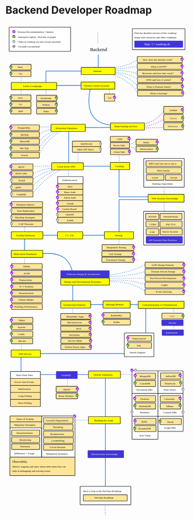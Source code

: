 # Backend Developer Roadmap

<link href="style/main.css" rel="stylesheet">

<svg xmlns="http://www.w3.org/2000/svg" xmlns:xlink="http://www.w3.org/1999/xlink" viewBox="643 638 1213 3237" style="font-family: balsamiq"><path d="M1254.0826222816127 845.992344772118Q1253.4707931283663 893.1221612531888 1254.0826222816127 946.8310367135379" fill="none" stroke="rgb(43,120,228)" stroke-width="4" stroke-linecap="round" stroke-linejoin="round" stroke-dasharray="undefined"></path><path d="M1070.9107157842254 3248.70939424937Q1135.5103191451065 3248.7353533499286 1207.3538890739264 3248.70939424937" fill="none" stroke="rgb(43,120,228)" stroke-width="4" stroke-linecap="round" stroke-linejoin="round" stroke-dasharray="0.8 12"></path><g class="clickable-group" data-group-id="102-scalability:migration-strategies"><rect x="672.35" y="3259.35" width="211.3" height="43.3" rx="2" fill="rgb(255,229,153)" fill-opacity="1" stroke="rgb(0,0,0)" stroke-width="2.7"></rect><text x="700" y="3285.5" fill="rgb(0,0,0)" font-style="normal" font-weight="normal" font-size="17px"><tspan>Migration Strategies</tspan></text></g><g class="clickable-group learning" data-group-id="101-scalability:instrumentation-monitoring-telemetry"><rect x="672.35" y="3299.35" width="208.3" height="193.3" rx="2" fill="rgb(255,255,255)" fill-opacity="1" stroke="rgb(0,0,0)" stroke-width="2.7"></rect><text x="700" y="3472.5" fill="rgb(0,0,0)" font-style="normal" font-weight="normal" font-size="17px"><tspan>Difference + Usage</tspan></text><rect x="683.35" y="3314.35" width="184.3" height="37.3" rx="2" fill="rgb(255,229,153)" fill-opacity="1" stroke="rgb(0,0,0)" stroke-width="2.7"></rect><text x="715" y="3338.5" fill="rgb(0,0,0)" font-style="normal" font-weight="normal" font-size="17px"><tspan>Instrumentation</tspan></text><rect x="683.35" y="3359.35" width="184.3" height="37.3" rx="2" fill="rgb(255,229,153)" fill-opacity="1" stroke="rgb(0,0,0)" stroke-width="2.7"></rect><text x="734" y="3383.5" fill="rgb(0,0,0)" font-style="normal" font-weight="normal" font-size="17px"><tspan>Monitoring</tspan></text><rect x="683.35" y="3404.35" width="184.3" height="37.3" rx="2" fill="rgb(255,229,153)" fill-opacity="1" stroke="rgb(0,0,0)" stroke-width="2.7"></rect><text x="738" y="3428.5" fill="rgb(0,0,0)" font-style="normal" font-weight="normal" font-size="17px"><tspan>Telemetry</tspan></text></g><path d="M1301 2956.5Q1300.8583842050557 3308.9129875888516 1301 3700.8442967676933" fill="none" stroke="rgb(43,120,228)" stroke-width="4" stroke-linecap="round" stroke-linejoin="round" stroke-dasharray="undefined"></path><path d="M1264.1495292000727 2947.70939424937Q1394.919663492631 2947.761943721651 1540.3538890739264 2947.70939424937" fill="none" stroke="rgb(43,120,228)" stroke-width="4" stroke-linecap="round" stroke-linejoin="round" stroke-dasharray="0.8 12"></path><path d="M1051.1495292000727 3041.70939424937Q1051.1676834852835 2996.532188618995 1051.1495292000727 2946.2889740629753" fill="none" stroke="rgb(43,120,228)" stroke-width="4" stroke-linecap="round" stroke-linejoin="round" stroke-dasharray="0.8 12"></path><path d="M836.7298430894065 2948.5Q1067.1496142648698 2948.592593293139 1323.407827662069 2948.5" fill="none" stroke="rgb(43,120,228)" stroke-width="4" stroke-linecap="round" stroke-linejoin="round" stroke-dasharray="undefined"></path><path d="M745 2812.5Q744.9732296875102 2879.1183161768326 745 2953.2069700970947" fill="none" stroke="rgb(43,120,228)" stroke-width="4" stroke-linecap="round" stroke-linejoin="round" stroke-dasharray="undefined"></path><g class="clickable-group" data-group-id="120-real-time-data"><rect x="675.35" y="2928.35" width="197.3" height="47.3" rx="2" fill="rgb(255,255,255)" fill-opacity="1" stroke="rgb(0,0,0)" stroke-width="2.7"></rect><text x="714" y="2957.5" fill="rgb(0,0,0)" font-style="normal" font-weight="normal" font-size="17px"><tspan>Real-Time Data</tspan></text></g><path d="M747.1495292000727 2820.518937041387Q747.1669327845927 2777.209861116083 747.1495292000727 2729.0442615935895" fill="none" stroke="rgb(43,120,228)" stroke-width="4" stroke-linecap="round" stroke-linejoin="round" stroke-dasharray="0.8 12"></path><path d="M848.7298430894065 2810.5Q1143.5454103949849 2810.6184704945513 1471.4205322823302 2810.5" fill="none" stroke="rgb(43,120,228)" stroke-width="4" stroke-linecap="round" stroke-linejoin="round" stroke-dasharray="undefined"></path><path d="M1567 2501.5Q1566.9505677163154 2624.5129646450864 1567 2761.320159547811" fill="none" stroke="rgb(43,120,228)" stroke-width="4" stroke-linecap="round" stroke-linejoin="round" stroke-dasharray="undefined"></path><path d="M1751 2669.303758754635Q1751.5643838954825 2634.5982956102716 1751 2608.440645124614" fill="none" stroke="rgb(43,120,228)" stroke-width="4" stroke-linecap="round" stroke-linejoin="round" stroke-dasharray="0.8 12"></path><path d="M1379.1495292000727 2559.469270691977Q1379.1625344056706 2527.1056253740016 1379.1495292000727 2491.1128375767703" fill="none" stroke="rgb(43,120,228)" stroke-width="4" stroke-linecap="round" stroke-linejoin="round" stroke-dasharray="0.8 12"></path><path d="M1159.763684711458 2488.5Q1355.3974719488633 2488.5786146801433 1572.9689266111002 2488.5" fill="none" stroke="rgb(43,120,228)" stroke-width="4" stroke-linecap="round" stroke-linejoin="round" stroke-dasharray="undefined"></path><path d="M1086.1495292000727 2589.469270691977Q1086.1676843583505 2544.2898924216124 1086.1495292000727 2494.0442615935895" fill="none" stroke="rgb(43,120,228)" stroke-width="4" stroke-linecap="round" stroke-linejoin="round" stroke-dasharray="0.8 12"></path><path d="M1086 2350.5Q1085.9732296875102 2417.1183161768326 1086 2491.2069700970947" fill="none" stroke="rgb(43,120,228)" stroke-width="4" stroke-linecap="round" stroke-linejoin="round" stroke-dasharray="undefined"></path><path d="M1285.569643426496 2337.160423854782Q1478.1357985268903 2327.1648740866885 1568.8948910568668 2407.624734146273" fill="none" stroke="rgb(43,120,228)" stroke-width="4" stroke-linecap="round" stroke-linejoin="round" stroke-dasharray="0.8 12"></path><path d="M1291.4416692841203 2331.288397997158Q1468.696285662912 2316.1305917135287 1571.830903985679 2362.1165337496855" fill="none" stroke="rgb(43,120,228)" stroke-width="4" stroke-linecap="round" stroke-linejoin="round" stroke-dasharray="0.8 12"></path><path d="M1298.7817016061506 2304.1302784056456Q1471.6627927803495 2302.81461776236 1570.362897521273 2268.8981232599" fill="none" stroke="rgb(43,120,228)" stroke-width="4" stroke-linecap="round" stroke-linejoin="round" stroke-dasharray="0.8 12"></path><path d="M1287.037649890902 2295.322239619209Q1444.125614810839 2289.042661637262 1567.4268845924607 2223.3899228633118" fill="none" stroke="rgb(43,120,228)" stroke-width="4" stroke-linecap="round" stroke-linejoin="round" stroke-dasharray="0.8 12"></path><path d="M1295 2315.5Q1446.5702752961356 2315.5609079284304 1615.137094685658 2315.5" fill="none" stroke="rgb(43,120,228)" stroke-width="4" stroke-linecap="round" stroke-linejoin="round" stroke-dasharray="0.8 12"></path><g class="clickable-group" data-group-id="114-design-and-development-principles"><rect x="1006.35" y="2313.35" width="321.3" height="47.3" rx="2" fill="rgb(255,255,0)" fill-opacity="1" stroke="rgb(0,0,0)" stroke-width="2.7"></rect><text x="1029" y="2344" fill="rgb(0,0,0)" font-style="normal" font-weight="normal" font-size="17px"><tspan>Design and Development Principles</tspan></text></g><path d="M867.7636847114579 2155.5Q1070.1413251450208 2127.4603370099276 1087.0587868926923 2299.632126492103" fill="none" stroke="rgb(43,120,228)" stroke-width="4" stroke-linecap="round" stroke-linejoin="round" stroke-dasharray="undefined"></path><path d="M768.1495292000727 2239.518937041387Q768.1669327845927 2196.209861116083 768.1495292000727 2148.0442615935895" fill="none" stroke="rgb(43,120,228)" stroke-width="4" stroke-linecap="round" stroke-linejoin="round" stroke-dasharray="0.8 12"></path><path d="M768 2030.5Q767.9775636205458 2086.333260105331 768 2148.427460658278" fill="none" stroke="rgb(43,120,228)" stroke-width="4" stroke-linecap="round" stroke-linejoin="round" stroke-dasharray="undefined"></path><path d="M769.1495292000727 2030.5189370413868Q769.1669327845927 1987.2098611160832 769.1495292000727 1939.0442615935895" fill="none" stroke="rgb(43,120,228)" stroke-width="4" stroke-linecap="round" stroke-linejoin="round" stroke-dasharray="0.8 12"></path><path d="M836.7636847114579 2032.5Q1058.64097542196 2032.5891605304305 1305.3987853999388 2032.5" fill="none" stroke="rgb(43,120,228)" stroke-width="4" stroke-linecap="round" stroke-linejoin="round" stroke-dasharray="undefined"></path><path d="M1391.1495292000727 2114.111221475254Q1391.1638111220864 2078.570448588314 1391.1495292000727 2039.0442615935895" fill="none" stroke="rgb(43,120,228)" stroke-width="4" stroke-linecap="round" stroke-linejoin="round" stroke-dasharray="0.8 12"></path><path d="M1391 1797.5Q1496.7691094408747 1797.5425029072182 1614.3987853999388 1797.5" fill="none" stroke="rgb(43,120,228)" stroke-width="4" stroke-linecap="round" stroke-linejoin="round" stroke-dasharray="undefined"></path><path d="M1688.1495292000727 1896.7534321730502Q1688.1887924435425 1799.0462735960027 1688.1495292000727 1690.3825865983947" fill="none" stroke="rgb(43,120,228)" stroke-width="4" stroke-linecap="round" stroke-linejoin="round" stroke-dasharray="0.8 12"></path><path d="M1391 1779.5Q1496.7691094408747 1779.5425029072182 1614.3987853999388 1779.5" fill="none" stroke="rgb(43,120,228)" stroke-width="4" stroke-linecap="round" stroke-linejoin="round" stroke-dasharray="undefined"></path><path d="M1391 1565.5Q1390.9597824420116 1665.5819842856356 1391 1776.886801382922" fill="none" stroke="rgb(43,120,228)" stroke-width="4" stroke-linecap="round" stroke-linejoin="round" stroke-dasharray="undefined"></path><path d="M1392.2127956978895 1579.4009567841495Q1391.7270849129336 1535.3608096969895 1391.1495292000727 1486.3825865983947" fill="none" stroke="rgb(43,120,228)" stroke-width="4" stroke-linecap="round" stroke-linejoin="round" stroke-dasharray="0.8 12"></path><path d="M1137 1578.5Q1263.55361735225 1578.55085508127 1404.2985009887539 1578.5" fill="none" stroke="rgb(43,120,228)" stroke-width="4" stroke-linecap="round" stroke-linejoin="round" stroke-dasharray="undefined"></path><path d="M1120.2127956978895 1571.3308795596683Q1120.233284443289 1520.344335431295 1120.2127956978895 1463.6403441071955" fill="none" stroke="rgb(43,120,228)" stroke-width="4" stroke-linecap="round" stroke-linejoin="round" stroke-dasharray="0.8 12"></path><path d="M1058.2127956978895 1716.3308795596683Q1058.237395792035 1655.1131836370482 1058.2127956978895 1587.0307560511026" fill="none" stroke="rgb(43,120,228)" stroke-width="4" stroke-linecap="round" stroke-linejoin="round" stroke-dasharray="0.8 12"></path><path d="M815.8265234535656 1766.3835220395176Q888.3065334553627 1661.688989030868 1030.2042960399042 1586.2466436857194" fill="none" stroke="rgb(43,120,228)" stroke-width="4" stroke-linecap="round" stroke-linejoin="round" stroke-dasharray="0.8 12"></path><path d="M811.360319858017 1718.7440170203313Q885.0075945292831 1640.1555232026 994.4746672755143 1593.6903163449672" fill="none" stroke="rgb(43,120,228)" stroke-width="4" stroke-linecap="round" stroke-linejoin="round" stroke-dasharray="0.8 12"></path><path d="M808 1672.5Q887.0222875978797 1616.075614221798 994.4746672755143 1590.712847281268" fill="none" stroke="rgb(43,120,228)" stroke-width="4" stroke-linecap="round" stroke-linejoin="round" stroke-dasharray="0.8 12"></path><path d="M817.3152579854152 1630.9086796412066Q882.7216271238128 1594.4015459355464 967.677445702222 1590.712847281268" fill="none" stroke="rgb(43,120,228)" stroke-width="4" stroke-linecap="round" stroke-linejoin="round" stroke-dasharray="0.8 12"></path><path d="M804 1578.5Q887.4289805417936 1577.8379056754707 980.2127956978895 1577.0307560511026" fill="none" stroke="rgb(43,120,228)" stroke-width="4" stroke-linecap="round" stroke-linejoin="round" stroke-dasharray="0.8 12"></path><path d="M1059 1335.5Q1058.9545599276726 1448.57828799374 1059 1574.3367674309227" fill="none" stroke="rgb(43,120,228)" stroke-width="4" stroke-linecap="round" stroke-linejoin="round" stroke-dasharray="undefined"></path><path d="M1135 1323.5Q1246.5861775436963 1323.1541805276897 1370.684895071601 1322.6748730440188" fill="none" stroke="rgb(43,120,228)" stroke-width="4" stroke-linecap="round" stroke-linejoin="round" stroke-dasharray="undefined"></path><path d="M859.2420291068419 1509.8517193409489Q913.4422015305 1391.3446377114078 1024.86308329089 1341.580728289956" fill="none" stroke="rgb(43,120,228)" stroke-width="4" stroke-linecap="round" stroke-linejoin="round" stroke-dasharray="0.8 12"></path><path d="M861.8919659737867 1464.8027926028876Q908.6881020908204 1374.2803523925643 1012.9383673896386 1340.2557598564836" fill="none" stroke="rgb(43,120,228)" stroke-width="4" stroke-linecap="round" stroke-linejoin="round" stroke-dasharray="0.8 12"></path><path d="M863.216934407259 1425.0537395987162Q896.4174684875338 1364.3940597240432 978.4891881193566 1344.2306651569006" fill="none" stroke="rgb(43,120,228)" stroke-width="4" stroke-linecap="round" stroke-linejoin="round" stroke-dasharray="0.8 12"></path><path d="M859.2420291068419 1374.7049391267656Q892.8723110360643 1342.4081279757295 955.964724750326 1334.955886122594" fill="none" stroke="rgb(43,120,228)" stroke-width="4" stroke-linecap="round" stroke-linejoin="round" stroke-dasharray="0.8 12"></path><path d="M846 1320.5Q896.8086448363686 1320.5204172572576 953.3147878833813 1320.5" fill="none" stroke="rgb(43,120,228)" stroke-width="4" stroke-linecap="round" stroke-linejoin="round" stroke-dasharray="0.8 12"></path><path d="M1203.733821809662 1057.9872941276997Q1150.2189090090142 1292.3708433670088 1341.5305388907902 1308.4063280539806" fill="none" stroke="rgb(43,120,228)" stroke-width="4" stroke-linecap="round" stroke-linejoin="round" stroke-dasharray="undefined"></path><path d="M909.0826222816127 953.992344772118Q908.4797797562466 1000.4299122478292 909.0826222816127 1053.3499046105464" fill="none" stroke="rgb(43,120,228)" stroke-width="4" stroke-linecap="round" stroke-linejoin="round" stroke-dasharray="undefined"></path><path d="M909.2658611453202 952.4520288019726Q1031.1632994082152 952.5010128156986 1166.7298768229543 952.4520288019726" fill="none" stroke="rgb(43,120,228)" stroke-width="4" stroke-linecap="round" stroke-linejoin="round" stroke-dasharray="undefined"></path><path d="M1518.2987522038015 1100.5344609034423Q1445.5653216730618 996.6722593966393 1328.9433387728025 971.2018617352585" fill="none" stroke="rgb(43,120,228)" stroke-width="4" stroke-linecap="round" stroke-linejoin="round" stroke-dasharray="0.8 12"></path><path d="M1516.2987522038015 1053.5344609034423Q1444.2626189039665 973.7957862452782 1343.5179915409988 964.5770195678965" fill="none" stroke="rgb(43,120,228)" stroke-width="4" stroke-linecap="round" stroke-linejoin="round" stroke-dasharray="0.8 12"></path><path d="M1504.3192099176738 1475.162697528579Q1486.7730944603006 1452.553054420205 1444.3260580423187 1444.9200095386855" fill="none" stroke="rgb(43,120,228)" stroke-width="4" stroke-linecap="round" stroke-linejoin="round" stroke-dasharray="0.8 12"></path><path d="M1509.0398072487612 1409.0743348933543Q1485.532505917633 1431.4482833686995 1448.4878500355812 1433.3979188798794" fill="none" stroke="rgb(43,120,228)" stroke-width="4" stroke-linecap="round" stroke-linejoin="round" stroke-dasharray="0.8 12"></path><path d="M1751 2558.346914928823Q1751.7038791426949 2515.0635189275927 1751 2482.440645124614" fill="none" stroke="rgb(43,120,228)" stroke-width="4" stroke-linecap="round" stroke-linejoin="round" stroke-dasharray="0.8 12"></path><path d="M1327.7501996539704 1137.2076243096242Q1327.7501996539704 1095.8231661932248 1327.7501996539704 1054.4387080768252" fill="none" stroke="rgb(43,120,228)" stroke-width="4" stroke-linecap="round" stroke-linejoin="round" stroke-dasharray="0.8 12"></path><path d="M1524.151539715832 974.337543700962Q1436.34281747125 940.4279250767781 1335.5681809401644 952.652303666645" fill="none" stroke="rgb(43,120,228)" stroke-width="4" stroke-linecap="round" stroke-linejoin="round" stroke-dasharray="0.8 12"></path><path d="M1517.5371841320978 872.4764677114529Q1448.1526472564879 924.162618301387 1351.467802141833 928.8028718641422" fill="none" stroke="rgb(43,120,228)" stroke-width="4" stroke-linecap="round" stroke-linejoin="round" stroke-dasharray="0.8 12"></path><path d="M1515.7638878924088 918.203124396363Q1447.4833450082424 935.381870067596 1348.8178652748884 939.4026193319212" fill="none" stroke="rgb(43,120,228)" stroke-width="4" stroke-linecap="round" stroke-linejoin="round" stroke-dasharray="0.8 12"></path><path d="M1518.5054441912073 1305.4075907150852Q1629.840931304155 1298.7104237154786 1692.6987492077474 1206.198619690471" fill="none" stroke="rgb(153,0,255)" stroke-width="4" stroke-linecap="round" stroke-linejoin="round" stroke-dasharray="0.8 12"></path><path d="M1515.8555073242626 1317.3323066163366Q1613.9125965294018 1318.4848549727558 1692.6987492077474 1263.0820777105866" fill="none" stroke="rgb(153,0,255)" stroke-width="4" stroke-linecap="round" stroke-linejoin="round" stroke-dasharray="0.8 12"></path><path d="M1519.8304126246796 1327.9320540841156Q1614.2018076166946 1325.2716660241558 1708.5732026087098 1322.6112779641958" fill="none" stroke="rgb(153,0,255)" stroke-width="4" stroke-linecap="round" stroke-linejoin="round" stroke-dasharray="0.8 12"></path><path d="M923 1047.5Q1034.5861775436963 1047.1541805276897 1158.684895071601 1046.6748730440188" fill="none" stroke="rgb(43,120,228)" stroke-width="4" stroke-linecap="round" stroke-linejoin="round" stroke-dasharray="undefined"></path><path d="M909.7501996539704 1141.041910017964Q909.7501996539704 1096.2824761016907 909.7501996539704 1051.5230421854171" fill="none" stroke="rgb(43,120,228)" stroke-width="4" stroke-linecap="round" stroke-linejoin="round" stroke-dasharray="0.8 12"></path><path d="M745.7501996539704 1141.041910017964Q745.7501996539704 1055.1457179150896 745.7501996539704 969.2495258122151" fill="none" stroke="rgb(43,120,228)" stroke-width="4" stroke-linecap="round" stroke-linejoin="round" stroke-dasharray="0.8 12"></path><path d="M1300 3869.5815496236482Q1298.4258134573104 3823.733530956549 1300 3757" fill="none" stroke="rgb(43,120,228)" stroke-width="4" stroke-linecap="round" stroke-linejoin="round" stroke-dasharray="0.8 12"></path><g class="clickable-group" data-group-id="115-architectural-patterns"><rect x="1006.35" y="2464.35" width="197.3" height="47.3" rx="2" fill="rgb(255,255,0)" fill-opacity="1" stroke="rgb(0,0,0)" stroke-width="2.7"></rect><text x="1022" y="2495" fill="rgb(0,0,0)" font-style="normal" font-weight="normal" font-size="17px"><tspan>Architectural Patterns</tspan></text></g><g class="clickable-group done" data-group-id="100-architectural-patterns:monolithic-apps"><rect x="1006.35" y="2547.35" width="199.3" height="37.3" rx="2" fill="rgb(255,229,153)" fill-opacity="1" stroke="rgb(0,0,0)" stroke-width="2.7"></rect><text x="1044" y="2572" fill="rgb(0,0,0)" font-style="normal" font-weight="normal" font-size="17px"><tspan>Monolithic Apps</tspan></text><circle cx="1200" cy="2564" r="10" fill="rgb(255,255,255)"></circle><circle cx="1200" cy="2564" r="10" fill="rgb(153,0,255)"></circle><path d="M1194.5 2564L1198.5 2568 1205 2561.5" fill="none" stroke="#fff" stroke-width="3.5" stroke-linecap="round" stroke-linejoin="round"></path></g><g class="clickable-group done" data-group-id="101-architectural-patterns:microservices"><rect x="1006.35" y="2589.35" width="199.3" height="34.3" rx="2" fill="rgb(255,229,153)" fill-opacity="1" stroke="rgb(0,0,0)" stroke-width="2.7"></rect><text x="1050" y="2612.5" fill="rgb(0,0,0)" font-style="normal" font-weight="normal" font-size="17px"><tspan>Microservices</tspan></text><circle cx="1200" cy="2605" r="10" fill="rgb(255,255,255)"></circle><circle cx="1200" cy="2605" r="10" fill="rgb(153,0,255)"></circle><path d="M1194.5 2605L1198.5 2609 1205 2602.5" fill="none" stroke="#fff" stroke-width="3.5" stroke-linecap="round" stroke-linejoin="round"></path></g><g class="clickable-group" data-group-id="102-architectural-patterns:soa"><rect x="1006.35" y="2629.35" width="199.3" height="34.3" rx="2" fill="rgb(255,229,153)" fill-opacity="1" stroke="rgb(0,0,0)" stroke-width="2.7"></rect><text x="1108" y="2653" fill="rgb(0,0,0)" font-style="normal" font-weight="normal" font-size="17px"><tspan>SOA</tspan></text><circle cx="1200" cy="2645" r="10" fill="rgb(255,255,255)"></circle><circle cx="1200" cy="2645" r="10" fill="rgb(153,0,255)"></circle><path d="M1194.5 2645L1198.5 2649 1205 2642.5" fill="none" stroke="#fff" stroke-width="3.5" stroke-linecap="round" stroke-linejoin="round"></path></g><g class="clickable-group" data-group-id="117-message-brokers"><rect x="1285.35" y="2464.35" width="179.3" height="47.3" rx="2" fill="rgb(255,255,0)" fill-opacity="1" stroke="rgb(0,0,0)" stroke-width="2.7"></rect><text x="1304" y="2493.5" fill="rgb(0,0,0)" font-style="normal" font-weight="normal" font-size="17px"><tspan>Message Brokers</tspan></text></g><g class="clickable-group done" data-group-id="118-containerization"><rect x="1517.35" y="2466.35" width="302.3" height="47.3" rx="2" fill="rgb(255,255,0)" fill-opacity="1" stroke="rgb(0,0,0)" stroke-width="2.7"></rect><text x="1544" y="2497" fill="rgb(0,0,0)" font-style="normal" font-weight="normal" font-size="17px"><tspan>Containerization vs Virtualization</tspan></text></g><g class="clickable-group" data-group-id="122-web-servers"><rect x="679.35" y="2787.35" width="194.3" height="47.3" rx="2" fill="rgb(255,255,0)" fill-opacity="1" stroke="rgb(0,0,0)" stroke-width="2.7"></rect><text x="728" y="2818" fill="rgb(0,0,0)" font-style="normal" font-weight="normal" font-size="17px"><tspan>Web Servers</tspan></text></g><g class="clickable-group done" data-group-id="100-web-servers:nginx"><rect x="681.35" y="2573.35" width="141.3" height="37.3" rx="2" fill="rgb(255,229,153)" fill-opacity="1" stroke="rgb(0,0,0)" stroke-width="2.7"></rect><text x="729" y="2598" fill="rgb(0,0,0)" font-style="normal" font-weight="normal" font-size="17px"><tspan>Nginx</tspan></text><circle cx="681" cy="2590" r="10" fill="rgb(255,255,255)"></circle><circle cx="681" cy="2590" r="10" fill="rgb(153,0,255)"></circle><path d="M675.5 2590L679.5 2594 686 2587.5" fill="none" stroke="#fff" stroke-width="3.5" stroke-linecap="round" stroke-linejoin="round"></path></g><g class="clickable-group" data-group-id="101-web-servers:apache"><rect x="681.35" y="2618.35" width="141.3" height="37.3" rx="2" fill="rgb(255,229,153)" fill-opacity="1" stroke="rgb(0,0,0)" stroke-width="2.7"></rect><text x="722" y="2643" fill="rgb(0,0,0)" font-style="normal" font-weight="normal" font-size="17px"><tspan>Apache</tspan></text><circle cx="681" cy="2635" r="10" fill="rgb(255,255,255)"></circle><circle cx="681" cy="2635" r="10" fill="rgb(255,255,255)"></circle><circle cx="681" cy="2635" r="10" fill="rgb(56,118,29)"></circle><path d="M675.5 2635L679.5 2639 686 2632.5" fill="none" stroke="#fff" stroke-width="3.5" stroke-linecap="round" stroke-linejoin="round"></path></g><g class="clickable-group" data-group-id="102-web-servers:caddy"><rect x="681.35" y="2664.35" width="141.3" height="37.3" rx="2" fill="rgb(255,229,153)" fill-opacity="1" stroke="rgb(0,0,0)" stroke-width="2.7"></rect><text x="725" y="2688.5" fill="rgb(0,0,0)" font-style="normal" font-weight="normal" font-size="17px"><tspan>Caddy</tspan></text><circle cx="681" cy="2681" r="10" fill="rgb(255,255,255)"></circle><circle cx="681" cy="2681" r="10" fill="rgb(255,255,255)"></circle><circle cx="681" cy="2681" r="10" fill="rgb(56,118,29)"></circle><path d="M675.5 2681L679.5 2685 686 2678.5" fill="none" stroke="#fff" stroke-width="3.5" stroke-linecap="round" stroke-linejoin="round"></path></g><g class="clickable-group" data-group-id="103-web-servers:ms-iis"><rect x="680.35" y="2709.35" width="141.3" height="37.3" rx="2" fill="rgb(255,229,153)" fill-opacity="1" stroke="rgb(0,0,0)" stroke-width="2.7"></rect><text x="728" y="2733.5" fill="rgb(0,0,0)" font-style="normal" font-weight="normal" font-size="17px"><tspan>MS IIS</tspan></text><circle cx="681" cy="2726" r="10" fill="rgb(255,255,255)"></circle><circle cx="681" cy="2726" r="10" fill="rgb(255,255,255)"></circle><circle cx="681" cy="2726" r="10" fill="rgb(56,118,29)"></circle><path d="M675.5 2726L679.5 2730 686 2723.5" fill="none" stroke="#fff" stroke-width="3.5" stroke-linecap="round" stroke-linejoin="round"></path></g><g class="clickable-group" data-group-id="ext_link:roadmap.sh/docker"><rect x="1672.35" y="2589.35" width="141.3" height="37.3" rx="2" fill="rgb(65,53,214)" fill-opacity="1" stroke="rgb(65,53,214)" stroke-width="2.7"></rect><text x="1718" y="2614.5" fill="rgb(255,255,255)" font-style="normal" font-weight="normal" font-size="17px"><tspan>Docker</tspan></text></g><g class="clickable-group" data-group-id="102-containerization:lxc"><rect x="1673.35" y="2545.35" width="141.3" height="37.3" rx="2" fill="rgb(255,229,153)" fill-opacity="1" stroke="rgb(0,0,0)" stroke-width="2.7"></rect><text x="1725" y="2571" fill="rgb(51,51,51)" font-style="normal" font-weight="normal" font-size="17px"><tspan>LXC</tspan></text><circle cx="1812" cy="2562" r="10" fill="rgb(255,255,255)"></circle><circle cx="1812" cy="2562" r="10" fill="rgb(56,118,29)"></circle><path d="M1806.5 2562L1810.5 2566 1817 2559.5" fill="none" stroke="#fff" stroke-width="3.5" stroke-linecap="round" stroke-linejoin="round"></path></g><g class="clickable-group" data-group-id="ext_link:roadmap.sh/graphql"><rect x="977.35" y="2928.35" width="138.3" height="47.3" rx="2" fill="rgb(65,53,214)" fill-opacity="1" stroke="rgb(65,53,214)" stroke-width="2.7"></rect><text x="1011" y="2959" fill="rgb(255,255,255)" font-style="normal" font-weight="normal" font-size="17px"><tspan>GraphQL</tspan></text></g><g class="clickable-group" data-group-id="100-graphql:apollo"><rect x="976.35" y="3026.35" width="141.3" height="37.3" rx="2" fill="rgb(255,229,153)" fill-opacity="1" stroke="rgb(0,0,0)" stroke-width="2.7"></rect><text x="1022" y="3051" fill="rgb(0,0,0)" font-style="normal" font-weight="normal" font-size="17px"><tspan>Apollo</tspan></text><circle cx="1116" cy="3043" r="10" fill="rgb(255,255,255)"></circle><circle cx="1116" cy="3043" r="10" fill="rgb(153,0,255)"></circle><path d="M1110.5 3043L1114.5 3047 1121 3040.5" fill="none" stroke="#fff" stroke-width="3.5" stroke-linecap="round" stroke-linejoin="round"></path></g><g class="clickable-group" data-group-id="101-graphql:relay-modern"><rect x="976.35" y="3070.35" width="141.3" height="37.3" rx="2" fill="rgb(255,229,153)" fill-opacity="1" stroke="rgb(0,0,0)" stroke-width="2.7"></rect><text x="993" y="3094.5" fill="rgb(0,0,0)" font-style="normal" font-weight="normal" font-size="17px"><tspan>Relay Modern</tspan></text><circle cx="1114" cy="3087" r="10" fill="rgb(255,255,255)"></circle><circle cx="1114" cy="3087" r="10" fill="rgb(255,255,255)"></circle><circle cx="1114" cy="3087" r="10" fill="rgb(56,118,29)"></circle><path d="M1108.5 3087L1112.5 3091 1119 3084.5" fill="none" stroke="#fff" stroke-width="3.5" stroke-linecap="round" stroke-linejoin="round"></path></g><g class="clickable-group learning" data-group-id="104-apis:authentication:jwt"><rect x="986.35" y="1693.35" width="166.3" height="37.3" rx="2" fill="rgb(255,229,153)" fill-opacity="1" stroke="rgb(0,0,0)" stroke-width="2.7"></rect><text x="1052" y="1718" fill="rgb(0,0,0)" font-style="normal" font-weight="normal" font-size="17px"><tspan>JWT</tspan></text><circle cx="985" cy="1710" r="10" fill="rgb(255,255,255)"></circle><circle cx="985" cy="1710" r="10" fill="rgb(153,0,255)"></circle><path d="M979.5 1710L983.5 1714 990 1707.5" fill="none" stroke="#fff" stroke-width="3.5" stroke-linecap="round" stroke-linejoin="round"></path></g><g class="clickable-group learning" data-group-id="110-caching"><rect x="1333.35" y="1553.35" width="127.3" height="47.3" rx="2" fill="rgb(255,255,0)" fill-opacity="1" stroke="rgb(0,0,0)" stroke-width="2.7"></rect><text x="1365" y="1583.5" fill="rgb(0,0,0)" font-style="normal" font-weight="normal" font-size="17px"><tspan>Caching</tspan></text></g><g class="clickable-group learning" data-group-id="100-caching:server-side:redis"><rect x="1503.35" y="1401.35" width="141.3" height="37.3" rx="2" fill="rgb(255,229,153)" fill-opacity="1" stroke="rgb(0,0,0)" stroke-width="2.7"></rect><text x="1551" y="1426.5" fill="rgb(0,0,0)" font-style="normal" font-weight="normal" font-size="17px"><tspan>Redis</tspan></text><circle cx="1642" cy="1418" r="10" fill="rgb(255,255,255)"></circle><circle cx="1642" cy="1418" r="10" fill="rgb(153,0,255)"></circle><path d="M1636.5 1418L1640.5 1422 1647 1415.5" fill="none" stroke="#fff" stroke-width="3.5" stroke-linecap="round" stroke-linejoin="round"></path></g><g class="clickable-group learning" data-group-id="101-caching:server-side:memcached"><rect x="1503.35" y="1446.35" width="141.3" height="37.3" rx="2" fill="rgb(255,229,153)" fill-opacity="1" stroke="rgb(0,0,0)" stroke-width="2.7"></rect><text x="1530" y="1471.5" fill="rgb(0,0,0)" font-style="normal" font-weight="normal" font-size="17px"><tspan>Memcached</tspan></text><circle cx="1643" cy="1464" r="10" fill="rgb(255,255,255)"></circle><circle cx="1643" cy="1464" r="10" fill="rgb(255,255,255)"></circle><circle cx="1643" cy="1464" r="10" fill="rgb(56,118,29)"></circle><path d="M1637.5 1464L1641.5 1468 1648 1461.5" fill="none" stroke="#fff" stroke-width="3.5" stroke-linecap="round" stroke-linejoin="round"></path></g><g class="clickable-group learning" data-group-id="101-caching:server-side"><rect x="1333.35" y="1422.35" width="126.3" height="37.3" rx="2" fill="rgb(255,229,153)" fill-opacity="1" stroke="rgb(0,0,0)" stroke-width="2.7"></rect><text x="1351" y="1447.5" fill="rgb(0,0,0)" font-style="normal" font-weight="normal" font-size="17px"><tspan>Server Side</tspan></text></g><g class="clickable-group learning" data-group-id="102-caching:client-side"><rect x="1334.35" y="1465.35" width="127.3" height="37.3" rx="2" fill="rgb(255,229,153)" fill-opacity="1" stroke="rgb(0,0,0)" stroke-width="2.7"></rect><text x="1354" y="1489.5" fill="rgb(0,0,0)" font-style="normal" font-weight="normal" font-size="17px"><tspan>Client Side</tspan></text><circle cx="1459" cy="1482" r="10" fill="rgb(255,255,255)"></circle><circle cx="1459" cy="1482" r="10" fill="rgb(153,0,255)"></circle><path d="M1453.5 1482L1457.5 1486 1464 1479.5" fill="none" stroke="#fff" stroke-width="3.5" stroke-linecap="round" stroke-linejoin="round"></path></g><g class="clickable-group done" data-group-id="100-caching:cdn"><rect x="1333.35" y="1382.35" width="126.3" height="34.3" rx="2" fill="rgb(255,229,153)" fill-opacity="1" stroke="rgb(0,0,0)" stroke-width="2.7"></rect><text x="1377" y="1406" fill="rgb(0,0,0)" font-style="normal" font-weight="normal" font-size="17px"><tspan>CDN</tspan></text><circle cx="1457" cy="1396" r="10" fill="rgb(255,255,255)"></circle><circle cx="1457" cy="1396" r="10" fill="rgb(153,0,255)"></circle><path d="M1451.5 1396L1455.5 1400 1462 1393.5" fill="none" stroke="#fff" stroke-width="3.5" stroke-linecap="round" stroke-linejoin="round"></path></g><g class="clickable-group" data-group-id="106-relational-databases"><rect x="942.35" y="1302.35" width="226.3" height="47.3" rx="2" fill="rgb(255,255,0)" fill-opacity="1" stroke="rgb(0,0,0)" stroke-width="2.7"></rect><text x="973" y="1332.5" fill="rgb(0,0,0)" font-style="normal" font-weight="normal" font-size="17px"><tspan>Relational Databases</tspan></text></g><g class="clickable-group" data-group-id="100-relational-databases:postgresql"><rect x="677.35" y="1306.35" width="188.3" height="37.3" rx="2" fill="rgb(255,229,153)" fill-opacity="1" stroke="rgb(0,0,0)" stroke-width="2.7"></rect><text x="724" y="1331" fill="rgb(0,0,0)" font-style="normal" font-weight="normal" font-size="17px"><tspan>PostgreSQL</tspan></text><circle cx="678" cy="1322" r="10" fill="rgb(255,255,255)"></circle><circle cx="678" cy="1322" r="10" fill="rgb(255,255,255)"></circle><circle cx="678" cy="1322" r="10" fill="rgb(153,0,255)"></circle><path d="M672.5 1322L676.5 1326 683 1319.5" fill="none" stroke="#fff" stroke-width="3.5" stroke-linecap="round" stroke-linejoin="round"></path></g><g class="clickable-group" data-group-id="101-relational-databases:mysql"><rect x="677.35" y="1351.35" width="188.3" height="37.3" rx="2" fill="rgb(255,229,153)" fill-opacity="1" stroke="rgb(0,0,0)" stroke-width="2.7"></rect><text x="742" y="1376" fill="rgb(0,0,0)" font-style="normal" font-weight="normal" font-size="17px"><tspan>MySQL</tspan></text><circle cx="678" cy="1367" r="10" fill="rgb(255,255,255)"></circle><circle cx="678" cy="1367" r="10" fill="rgb(255,255,255)"></circle><circle cx="678" cy="1367" r="10" fill="rgb(56,118,29)"></circle><path d="M672.5 1367L676.5 1371 683 1364.5" fill="none" stroke="#fff" stroke-width="3.5" stroke-linecap="round" stroke-linejoin="round"></path></g><g class="clickable-group learning" data-group-id="102-relational-databases:mariadb"><rect x="677.35" y="1396.35" width="188.3" height="37.3" rx="2" fill="rgb(255,229,153)" fill-opacity="1" stroke="rgb(0,0,0)" stroke-width="2.7"></rect><text x="737" y="1420.5" fill="rgb(0,0,0)" font-style="normal" font-weight="normal" font-size="17px"><tspan>MariaDB</tspan></text><circle cx="678" cy="1412" r="10" fill="rgb(255,255,255)"></circle><circle cx="678" cy="1412" r="10" fill="rgb(255,255,255)"></circle><circle cx="678" cy="1412" r="10" fill="rgb(56,118,29)"></circle><path d="M672.5 1412L676.5 1416 683 1409.5" fill="none" stroke="#fff" stroke-width="3.5" stroke-linecap="round" stroke-linejoin="round"></path></g><g class="clickable-group" data-group-id="103-relational-databases:mssql"><rect x="677.35" y="1441.35" width="188.3" height="37.3" rx="2" fill="rgb(255,229,153)" fill-opacity="1" stroke="rgb(0,0,0)" stroke-width="2.7"></rect><text x="738" y="1467" fill="rgb(0,0,0)" font-style="normal" font-weight="normal" font-size="17px"><tspan>MS SQL</tspan></text><circle cx="678" cy="1457" r="10" fill="rgb(255,255,255)"></circle><circle cx="678" cy="1457" r="10" fill="rgb(255,255,255)"></circle><circle cx="678" cy="1457" r="10" fill="rgb(56,118,29)"></circle><path d="M672.5 1457L676.5 1461 683 1454.5" fill="none" stroke="#fff" stroke-width="3.5" stroke-linecap="round" stroke-linejoin="round"></path></g><g class="clickable-group" data-group-id="104-relational-databases:oracle"><rect x="677.35" y="1487.35" width="188.3" height="37.3" rx="2" fill="rgb(255,229,153)" fill-opacity="1" stroke="rgb(0,0,0)" stroke-width="2.7"></rect><text x="745" y="1512.5" fill="rgb(0,0,0)" font-style="normal" font-weight="normal" font-size="17px"><tspan>Oracle</tspan></text><circle cx="678" cy="1504" r="10" fill="rgb(255,255,255)"></circle><circle cx="678" cy="1504" r="10" fill="rgb(255,255,255)"></circle><circle cx="678" cy="1504" r="10" fill="rgb(56,118,29)"></circle><path d="M672.5 1504L676.5 1508 683 1501.5" fill="none" stroke="#fff" stroke-width="3.5" stroke-linecap="round" stroke-linejoin="round"></path></g><g class="clickable-group" data-group-id="107-nosql-databases"><rect x="1189.35" y="2925.35" width="211.3" height="47.3" rx="2" fill="rgb(255,255,0)" fill-opacity="1" stroke="rgb(0,0,0)" stroke-width="2.7"></rect><text x="1223" y="2955" fill="rgb(0,0,0)" font-style="normal" font-weight="normal" font-size="17px"><tspan>NoSQL Databases</tspan></text></g><g class="clickable-group" data-group-id="101-more-about-databases:acid"><rect x="682.35" y="2263.35" width="203.3" height="37.3" rx="2" fill="rgb(255,229,153)" fill-opacity="1" stroke="rgb(0,0,0)" stroke-width="2.7"></rect><text x="762" y="2288" fill="rgb(0,0,0)" font-style="normal" font-weight="normal" font-size="17px"><tspan>ACID</tspan></text><circle cx="684" cy="2280" r="10" fill="rgb(255,255,255)"></circle><circle cx="684" cy="2280" r="10" fill="rgb(153,0,255)"></circle><path d="M678.5 2280L682.5 2284 689 2277.5" fill="none" stroke="#fff" stroke-width="3.5" stroke-linecap="round" stroke-linejoin="round"></path></g><g class="clickable-group" data-group-id="108-more-about-databases"><rect x="680.35" y="2131.35" width="208.3" height="47.3" rx="2" fill="rgb(255,255,0)" fill-opacity="1" stroke="rgb(0,0,0)" stroke-width="2.7"></rect><text x="697" y="2161.5" fill="rgb(0,0,0)" font-style="normal" font-weight="normal" font-size="17px"><tspan>More about Databases</tspan></text></g><g class="clickable-group done" data-group-id="102-more-about-databases:transactions"><rect x="682.35" y="2307.35" width="203.3" height="37.3" rx="2" fill="rgb(255,229,153)" fill-opacity="1" stroke="rgb(0,0,0)" stroke-width="2.7"></rect><text x="731" y="2331.5" fill="rgb(0,0,0)" font-style="normal" font-weight="normal" font-size="17px"><tspan>Transactions</tspan></text><circle cx="684" cy="2324" r="10" fill="rgb(255,255,255)"></circle><circle cx="684" cy="2324" r="10" fill="rgb(153,0,255)"></circle><path d="M678.5 2324L682.5 2328 689 2321.5" fill="none" stroke="#fff" stroke-width="3.5" stroke-linecap="round" stroke-linejoin="round"></path></g><g class="clickable-group" data-group-id="103-more-about-databases:n-plus-one-problem"><rect x="682.35" y="2351.35" width="203.3" height="37.3" rx="2" fill="rgb(255,229,153)" fill-opacity="1" stroke="rgb(0,0,0)" stroke-width="2.7"></rect><text x="734" y="2376" fill="rgb(0,0,0)" font-style="normal" font-weight="normal" font-size="17px"><tspan>N+1 Problem</tspan></text><circle cx="684" cy="2368" r="10" fill="rgb(255,255,255)"></circle><circle cx="684" cy="2368" r="10" fill="rgb(153,0,255)"></circle><path d="M678.5 2368L682.5 2372 689 2365.5" fill="none" stroke="#fff" stroke-width="3.5" stroke-linecap="round" stroke-linejoin="round"></path></g><g class="clickable-group" data-group-id="104-more-about-databases:database-normalization"><rect x="682.35" y="2395.35" width="203.3" height="37.3" rx="2" fill="rgb(255,229,153)" fill-opacity="1" stroke="rgb(0,0,0)" stroke-width="2.7"></rect><text x="730" y="2420" fill="rgb(0,0,0)" font-style="normal" font-weight="normal" font-size="17px"><tspan>Normalization</tspan></text><circle cx="682" cy="2412" r="10" fill="rgb(255,255,255)"></circle><circle cx="682" cy="2412" r="10" fill="rgb(153,0,255)"></circle><path d="M676.5 2412L680.5 2416 687 2409.5" fill="none" stroke="#fff" stroke-width="3.5" stroke-linecap="round" stroke-linejoin="round"></path></g><g class="clickable-group" data-group-id="100-scaling-databases:database-indexes"><rect x="681.35" y="1811.35" width="205.3" height="37.3" rx="2" fill="rgb(255,229,153)" fill-opacity="1" stroke="rgb(0,0,0)" stroke-width="2.7"></rect><text x="714" y="1835.5" fill="rgb(0,0,0)" font-style="normal" font-weight="normal" font-size="17px"><tspan>Database Indexes</tspan></text><circle cx="680" cy="1828" r="10" fill="rgb(255,255,255)"></circle><circle cx="680" cy="1828" r="10" fill="rgb(153,0,255)"></circle><path d="M674.5 1828L678.5 1832 685 1825.5" fill="none" stroke="#fff" stroke-width="3.5" stroke-linecap="round" stroke-linejoin="round"></path></g><g class="clickable-group" data-group-id="109-apis"><rect x="946.35" y="1555.35" width="209.3" height="47.3" rx="2" fill="rgb(255,255,0)" fill-opacity="1" stroke="rgb(0,0,0)" stroke-width="2.7"></rect><text x="984" y="1586" fill="rgb(0,0,0)" font-style="normal" font-weight="normal" font-size="17px"><tspan>Learn about APIs</tspan></text></g><g class="clickable-group done" data-group-id="100-apis:rest"><rect x="680.35" y="1563.35" width="143.3" height="37.3" rx="2" fill="rgb(255,229,153)" fill-opacity="1" stroke="rgb(0,0,0)" stroke-width="2.7"></rect><text x="727" y="1587.5" fill="rgb(0,0,0)" font-style="normal" font-weight="normal" font-size="17px"><tspan>REST</tspan></text><circle cx="678" cy="1580" r="10" fill="rgb(255,255,255)"></circle><circle cx="678" cy="1580" r="10" fill="rgb(153,0,255)"></circle><path d="M672.5 1580L676.5 1584 683 1577.5" fill="none" stroke="#fff" stroke-width="3.5" stroke-linecap="round" stroke-linejoin="round"></path></g><g class="clickable-group done" data-group-id="101-apis:json-apis"><rect x="680.35" y="1608.35" width="143.3" height="37.3" rx="2" fill="rgb(255,229,153)" fill-opacity="1" stroke="rgb(0,0,0)" stroke-width="2.7"></rect><text x="707" y="1633" fill="rgb(0,0,0)" font-style="normal" font-weight="normal" font-size="17px"><tspan>JSON APIs</tspan></text><circle cx="678" cy="1625" r="10" fill="rgb(255,255,255)"></circle><circle cx="678" cy="1625" r="10" fill="rgb(153,0,255)"></circle><path d="M672.5 1625L676.5 1629 683 1622.5" fill="none" stroke="#fff" stroke-width="3.5" stroke-linecap="round" stroke-linejoin="round"></path></g><g class="clickable-group" data-group-id="102-apis:soap"><rect x="681.35" y="1653.35" width="142.3" height="37.3" rx="2" fill="rgb(255,229,153)" fill-opacity="1" stroke="rgb(0,0,0)" stroke-width="2.7"></rect><text x="728" y="1678" fill="rgb(0,0,0)" font-style="normal" font-weight="normal" font-size="17px"><tspan>SOAP</tspan></text><circle cx="680" cy="1670" r="10" fill="rgb(255,255,255)"></circle><circle cx="680" cy="1670" r="10" fill="rgb(153,153,153)"></circle><path d="M674.5 1670L678.5 1674 685 1667.5" fill="none" stroke="#fff" stroke-width="3.5" stroke-linecap="round" stroke-linejoin="round"></path></g><g class="clickable-group" data-group-id="104-apis:hateoas"><rect x="1083.35" y="1413.35" width="187.3" height="37.3" rx="2" fill="rgb(255,229,153)" fill-opacity="1" stroke="rgb(0,0,0)" stroke-width="2.7"></rect><text x="1138" y="1438" fill="rgb(0,0,0)" font-style="normal" font-weight="normal" font-size="17px"><tspan>HATEOAS</tspan></text><circle cx="1269" cy="1430" r="10" fill="rgb(255,255,255)"></circle><circle cx="1269" cy="1430" r="10" fill="rgb(153,153,153)"></circle><path d="M1263.5 1430L1267.5 1434 1274 1427.5" fill="none" stroke="#fff" stroke-width="3.5" stroke-linecap="round" stroke-linejoin="round"></path></g><g class="clickable-group done" data-group-id="105-apis:open-api-spec"><rect x="1083.35" y="1449.35" width="187.3" height="37.3" rx="2" fill="rgb(255,229,153)" fill-opacity="1" stroke="rgb(0,0,0)" stroke-width="2.7"></rect><text x="1114" y="1474" fill="rgb(0,0,0)" font-style="normal" font-weight="normal" font-size="17px"><tspan>Open API Specs</tspan></text><circle cx="1269" cy="1466" r="10" fill="rgb(255,255,255)"></circle><circle cx="1269" cy="1466" r="10" fill="rgb(153,153,153)"></circle><path d="M1263.5 1466L1267.5 1470 1274 1463.5" fill="none" stroke="#fff" stroke-width="3.5" stroke-linecap="round" stroke-linejoin="round"></path></g><g class="clickable-group" data-group-id="106-apis:authentication"><rect x="986.35" y="1646.35" width="167.3" height="47.3" rx="2" fill="rgb(255,255,255)" fill-opacity="1" stroke="rgb(0,0,0)" stroke-width="2.7"></rect><text x="1014" y="1676" fill="rgb(0,0,0)" font-style="normal" font-weight="normal" font-size="17px"><tspan>Authentication</tspan></text></g><g class="clickable-group" data-group-id="111-web-security-knowledge"><rect x="1582.35" y="1763.35" width="237.3" height="51.3" rx="2" fill="rgb(255,255,0)" fill-opacity="1" stroke="rgb(0,0,0)" stroke-width="2.7"></rect><text x="1606" y="1796" fill="rgb(0,0,0)" font-style="normal" font-weight="normal" font-size="17px"><tspan>Web Security Knowledge</tspan></text></g><rect x="1553.35" y="1527.35" width="267.3" height="189.3" rx="2" fill="rgb(255,255,255)" fill-opacity="1" stroke="rgb(0,0,0)" stroke-width="2.7"></rect><g class="clickable-group done" data-group-id="100-web-security-knowledge:md5"><rect x="1568.35" y="1542.35" width="236.3" height="37.3" rx="2" fill="rgb(255,229,153)" fill-opacity="1" stroke="rgb(0,0,0)" stroke-width="2.7"></rect><text x="1587" y="1567.5" fill="rgb(0,0,0)" font-style="normal" font-weight="normal" font-size="17px"><tspan>MD5 and why not to use it</tspan></text></g><g class="clickable-group done" data-group-id="101-web-security-knowledge:sha-family"><rect x="1569.35" y="1587.35" width="234.3" height="37.3" rx="2" fill="rgb(255,229,153)" fill-opacity="1" stroke="rgb(0,0,0)" stroke-width="2.7"></rect><text x="1640" y="1612" fill="rgb(0,0,0)" font-style="normal" font-weight="normal" font-size="17px"><tspan>SHA Family</tspan></text></g><g class="clickable-group" data-group-id="104-web-security-knowledge:scrypt"><rect x="1570.35" y="1633.35" width="116.3" height="37.3" rx="2" fill="rgb(255,229,153)" fill-opacity="1" stroke="rgb(0,0,0)" stroke-width="2.7"></rect><text x="1607" y="1657.5" fill="rgb(0,0,0)" font-style="normal" font-weight="normal" font-size="17px"><tspan>scrypt</tspan></text></g><g class="clickable-group" data-group-id="102-web-security-knowledge:bcrypt"><rect x="1696.35" y="1633.35" width="108.3" height="37.3" rx="2" fill="rgb(255,229,153)" fill-opacity="1" stroke="rgb(0,0,0)" stroke-width="2.7"></rect><text x="1730" y="1657.5" fill="rgb(0,0,0)" font-style="normal" font-weight="normal" font-size="17px"><tspan>bcrypt</tspan></text></g><text x="1609" y="1699" fill="rgb(0,0,0)" font-style="normal" font-weight="normal" font-size="17px"><tspan>Hashing Algorithms</tspan></text><text x="1200" y="820.5" fill="rgb(0,0,0)" font-style="normal" font-weight="normal" font-size="32px"><tspan>Backend</tspan></text><path d="M1251.432685414668 701.570785523628Q1250.8176953220038 736.5506925776452 1251.0885073817608 776.4180672042344" fill="none" stroke="rgb(43,120,228)" stroke-width="4" stroke-linecap="round" stroke-linejoin="round" stroke-dasharray="0.8 12"></path><g><rect x="1478.35" y="673.35" width="347.3" height="138.3" rx="2" fill="rgb(255,255,255)" fill-opacity="1" stroke="rgb(0,0,0)" stroke-width="2.7"></rect><text x="1491" y="707.5" fill="rgb(0,0,0)" font-style="normal" font-weight="normal" font-size="17px"><tspan>Find the detailed version of this roadmap</tspan></text><text x="1491" y="735.5" fill="rgb(0,0,0)" font-style="normal" font-weight="normal" font-size="17px"><tspan>along with resources and other roadmaps</tspan></text><g class="clickable-group" data-group-id="ext_link:roadmap.sh"><rect x="1493.35" y="754.35" width="317.3" height="42.3" rx="2" fill="rgb(65,53,214)" fill-opacity="1" stroke="rgb(65,53,214)" stroke-width="2.7"></rect><text x="1633" y="782.5" fill="rgb(255,255,255)" font-style="normal" font-weight="normal" font-size="20px"><tspan>roadmap.sh</tspan></text><text x="1558" y="782.5" fill="rgb(255,255,255)" font-style="normal" font-weight="normal" font-size="20px"><tspan>https</tspan></text><text x="1605" y="780.5" fill="rgb(255,255,255)" font-style="normal" font-weight="bold" font-size="20px"><tspan>:</tspan></text><text x="1612" y="783.5" fill="rgb(255,255,255)" font-style="normal" font-weight="normal" font-size="20px"><tspan>/</tspan></text><text x="1620" y="783.5" fill="rgb(255,255,255)" font-style="normal" font-weight="normal" font-size="20px"><tspan>/</tspan></text></g></g><g><rect x="666.35" y="663.35" width="405.3" height="159.3" rx="2" fill="rgb(255,255,255)" fill-opacity="1" stroke="rgb(0,0,0)" stroke-width="2.7"></rect><circle cx="698" cy="693" r="10" fill="rgb(255,255,255)"></circle><circle cx="698" cy="693" r="10" fill="rgb(153,0,255)"></circle><path d="M692.5 693L696.5 697 703 690.5" fill="none" stroke="#fff" stroke-width="3.5" stroke-linecap="round" stroke-linejoin="round"></path><text x="724" y="701.5" fill="rgb(0,0,0)" font-style="normal" font-weight="normal" font-size="16px"><tspan>Personal Recommendation / Opinion</tspan></text><text x="724" y="798" fill="rgb(0,0,0)" font-style="normal" font-weight="normal" font-size="16px"><tspan>I wouldn't recommend</tspan></text><circle cx="698" cy="790" r="10" fill="rgb(153,153,153)"></circle><text x="725" y="766" fill="rgb(0,0,0)" font-style="normal" font-weight="normal" font-size="16px"><tspan>Order in roadmap not strict (Learn anytime)</tspan></text><circle cx="698" cy="758" r="10" fill="rgb(255,255,255)"></circle><circle cx="698" cy="758" r="10" fill="rgb(153,153,153)"></circle><path d="M692.5 758L696.5 762 703 755.5" fill="none" stroke="#fff" stroke-width="3.5" stroke-linecap="round" stroke-linejoin="round"></path><text x="724" y="734.5" fill="rgb(0,0,0)" font-style="normal" font-weight="normal" font-size="16px"><tspan>Alternative Option - Pick this or purple</tspan></text><circle cx="698" cy="725" r="10" fill="rgb(255,255,255)"></circle><circle cx="698" cy="725" r="10" fill="rgb(255,255,255)"></circle><circle cx="698" cy="725" r="10" fill="rgb(56,118,29)"></circle><path d="M692.5 725L696.5 729 703 722.5" fill="none" stroke="#fff" stroke-width="3.5" stroke-linecap="round" stroke-linejoin="round"></path></g><g class="clickable-group done" data-group-id="100-learn-a-language:go"><rect x="677.35" y="951.35" width="133.3" height="37.3" rx="2" fill="rgb(255,229,153)" fill-opacity="1" stroke="rgb(0,0,0)" stroke-width="2.7"></rect><text x="731" y="976" fill="rgb(0,0,0)" font-style="normal" font-weight="normal" font-size="17px"><tspan>Go</tspan></text><circle cx="678" cy="968" r="10" fill="rgb(255,255,255)"></circle><circle cx="678" cy="968" r="10" fill="rgb(255,255,255)"></circle><circle cx="678" cy="968" r="10" fill="rgb(56,118,29)"></circle><path d="M672.5 968L676.5 972 683 965.5" fill="none" stroke="#fff" stroke-width="3.5" stroke-linecap="round" stroke-linejoin="round"></path></g><g class="clickable-group skipped" data-group-id="102-learn-a-language:java"><rect x="677.35" y="1109.35" width="133.3" height="37.3" rx="2" fill="rgb(255,229,153)" fill-opacity="1" stroke="rgb(0,0,0)" stroke-width="2.7"></rect><text x="725" y="1133.5" fill="rgb(0,0,0)" font-style="normal" font-weight="normal" font-size="17px"><tspan>Java</tspan></text><circle cx="678" cy="1126" r="10" fill="rgb(255,255,255)"></circle><circle cx="678" cy="1126" r="10" fill="rgb(255,255,255)"></circle><circle cx="678" cy="1126" r="10" fill="rgb(56,118,29)"></circle><path d="M672.5 1126L676.5 1130 683 1123.5" fill="none" stroke="#fff" stroke-width="3.5" stroke-linecap="round" stroke-linejoin="round"></path></g><g class="clickable-group done" data-group-id="101-learn-a-language:rust"><rect x="678.35" y="908.35" width="133.3" height="37.3" rx="2" fill="rgb(255,229,153)" fill-opacity="1" stroke="rgb(0,0,0)" stroke-width="2.7"></rect><text x="725" y="932.5" fill="rgb(0,0,0)" font-style="normal" font-weight="normal" font-size="17px"><tspan>Rust</tspan></text><circle cx="678" cy="925" r="10" fill="rgb(255,255,255)"></circle><circle cx="678" cy="925" r="10" fill="rgb(255,255,255)"></circle><circle cx="678" cy="925" r="10" fill="rgb(56,118,29)"></circle><path d="M672.5 925L676.5 929 683 922.5" fill="none" stroke="#fff" stroke-width="3.5" stroke-linecap="round" stroke-linejoin="round"></path></g><g class="clickable-group done" data-group-id="103-learn-a-language:csharp"><rect x="677.35" y="1153.35" width="133.3" height="37.3" rx="2" fill="rgb(255,229,153)" fill-opacity="1" stroke="rgb(0,0,0)" stroke-width="2.7"></rect><text x="730" y="1177.5" fill="rgb(0,0,0)" font-style="normal" font-weight="normal" font-size="17px"><tspan>C#</tspan></text><circle cx="678" cy="1170" r="10" fill="rgb(255,255,255)"></circle><circle cx="678" cy="1170" r="10" fill="rgb(255,255,255)"></circle><circle cx="678" cy="1170" r="10" fill="rgb(56,118,29)"></circle><path d="M672.5 1170L676.5 1174 683 1167.5" fill="none" stroke="#fff" stroke-width="3.5" stroke-linecap="round" stroke-linejoin="round"></path></g><g class="clickable-group done" data-group-id="103-learn-a-language"><rect x="680.35" y="1027.35" width="299.3" height="47.3" rx="2" fill="rgb(255,255,0)" fill-opacity="1" stroke="rgb(0,0,0)" stroke-width="2.7"></rect><text x="759" y="1057.5" fill="rgb(0,0,0)" font-style="normal" font-weight="normal" font-size="17px"><tspan>Learn a Language</tspan></text></g><g class="clickable-group skipped" data-group-id="103-learn-a-language:php"><rect x="677.35" y="1197.35" width="133.3" height="37.3" rx="2" fill="rgb(255,229,153)" fill-opacity="1" stroke="rgb(0,0,0)" stroke-width="2.7"></rect><text x="727" y="1222" fill="rgb(0,0,0)" font-style="normal" font-weight="normal" font-size="17px"><tspan>PHP</tspan></text><circle cx="678" cy="1214" r="10" fill="rgb(255,255,255)"></circle><circle cx="678" cy="1214" r="10" fill="rgb(255,255,255)"></circle><circle cx="678" cy="1214" r="10" fill="rgb(56,118,29)"></circle><path d="M672.5 1214L676.5 1218 683 1211.5" fill="none" stroke="#fff" stroke-width="3.5" stroke-linecap="round" stroke-linejoin="round"></path></g><g class="clickable-group done" data-group-id="105-learn-a-language:javascript"><rect x="847.35" y="1111.35" width="133.3" height="37.3" rx="2" fill="rgb(255,229,153)" fill-opacity="1" stroke="rgb(0,0,0)" stroke-width="2.7"></rect><text x="873" y="1136.5" fill="rgb(0,0,0)" font-style="normal" font-weight="normal" font-size="17px"><tspan>JavaScript</tspan></text><circle cx="978" cy="1127" r="10" fill="rgb(255,255,255)"></circle><circle cx="978" cy="1127" r="10" fill="rgb(56,118,29)"></circle><path d="M972.5 1127L976.5 1131 983 1124.5" fill="none" stroke="#fff" stroke-width="3.5" stroke-linecap="round" stroke-linejoin="round"></path></g><g class="clickable-group skipped" data-group-id="106-learn-a-language:python"><rect x="847.35" y="1154.35" width="133.3" height="37.3" rx="2" fill="rgb(255,229,153)" fill-opacity="1" stroke="rgb(0,0,0)" stroke-width="2.7"></rect><text x="886" y="1180" fill="rgb(0,0,0)" font-style="normal" font-weight="normal" font-size="17px"><tspan>Python</tspan></text><circle cx="978" cy="1171" r="10" fill="rgb(255,255,255)"></circle><circle cx="978" cy="1171" r="10" fill="rgb(255,255,255)"></circle><circle cx="978" cy="1171" r="10" fill="rgb(56,118,29)"></circle><path d="M972.5 1171L976.5 1175 983 1168.5" fill="none" stroke="#fff" stroke-width="3.5" stroke-linecap="round" stroke-linejoin="round"></path></g><g class="clickable-group skipped" data-group-id="107-learn-a-language:ruby"><rect x="847.35" y="1197.35" width="133.3" height="37.3" rx="2" fill="rgb(255,229,153)" fill-opacity="1" stroke="rgb(0,0,0)" stroke-width="2.7"></rect><text x="893" y="1222.5" fill="rgb(0,0,0)" font-style="normal" font-weight="normal" font-size="17px"><tspan>Ruby</tspan></text><circle cx="978" cy="1214" r="10" fill="rgb(255,255,255)"></circle><circle cx="978" cy="1214" r="10" fill="rgb(255,255,255)"></circle><circle cx="978" cy="1214" r="10" fill="rgb(56,118,29)"></circle><path d="M972.5 1214L976.5 1218 983 1211.5" fill="none" stroke="#fff" stroke-width="3.5" stroke-linecap="round" stroke-linejoin="round"></path></g><path d="M1517.2987522038015 1008.5344609034423Q1436.8362444007198 958.1121786232194 1342.1930231075264 960.6021142674794" fill="none" stroke="rgb(43,120,228)" stroke-width="4" stroke-linecap="round" stroke-linejoin="round" stroke-dasharray="0.8 12"></path><g class="clickable-group done" data-group-id="100-internet"><rect x="1141.35" y="928.35" width="224.3" height="47.3" rx="2" fill="rgb(255,255,0)" fill-opacity="1" stroke="rgb(0,0,0)" stroke-width="2.7"></rect><text x="1223" y="958.5" fill="rgb(0,0,0)" font-style="normal" font-weight="normal" font-size="17px"><tspan>Internet</tspan></text></g><g class="clickable-group done" data-group-id="100-internet:how-does-the-internet-work"><rect x="1511.35" y="856.35" width="296.3" height="41.3" rx="2" fill="rgb(255,229,153)" fill-opacity="1" stroke="rgb(0,0,0)" stroke-width="2.7"></rect><text x="1548" y="882.5" fill="rgb(0,0,0)" font-style="normal" font-weight="normal" font-size="17px"><tspan>How does the internet work?</tspan></text><circle cx="1806" cy="874" r="10" fill="rgb(255,255,255)"></circle><circle cx="1806" cy="874" r="10" fill="rgb(153,0,255)"></circle><path d="M1800.5 874L1804.5 878 1811 871.5" fill="none" stroke="#fff" stroke-width="3.5" stroke-linecap="round" stroke-linejoin="round"></path></g><g class="clickable-group done" data-group-id="101-internet:what-is-http"><rect x="1511.35" y="903.35" width="296.3" height="37.3" rx="2" fill="rgb(255,229,153)" fill-opacity="1" stroke="rgb(0,0,0)" stroke-width="2.7"></rect><text x="1600" y="929" fill="rgb(0,0,0)" font-style="normal" font-weight="normal" font-size="17px"><tspan>What is HTTP?</tspan></text><circle cx="1806" cy="920" r="10" fill="rgb(255,255,255)"></circle><circle cx="1806" cy="920" r="10" fill="rgb(153,0,255)"></circle><path d="M1800.5 920L1804.5 924 1811 917.5" fill="none" stroke="#fff" stroke-width="3.5" stroke-linecap="round" stroke-linejoin="round"></path></g><g class="clickable-group done" data-group-id="102-internet:browsers-and-how-they-work"><rect x="1511.35" y="947.35" width="296.3" height="37.3" rx="2" fill="rgb(255,229,153)" fill-opacity="1" stroke="rgb(0,0,0)" stroke-width="2.7"></rect><text x="1544" y="972.5" fill="rgb(0,0,0)" font-style="normal" font-weight="normal" font-size="17px"><tspan>Browsers and how they work?</tspan></text><circle cx="1806" cy="964" r="10" fill="rgb(255,255,255)"></circle><circle cx="1806" cy="964" r="10" fill="rgb(153,0,255)"></circle><path d="M1800.5 964L1804.5 968 1811 961.5" fill="none" stroke="#fff" stroke-width="3.5" stroke-linecap="round" stroke-linejoin="round"></path></g><g class="clickable-group done" data-group-id="103-internet:dns-and-how-it-works"><rect x="1512.35" y="991.35" width="297.3" height="37.3" rx="2" fill="rgb(255,229,153)" fill-opacity="1" stroke="rgb(0,0,0)" stroke-width="2.7"></rect><text x="1571" y="1017" fill="rgb(0,0,0)" font-style="normal" font-weight="normal" font-size="17px"><tspan>DNS and how it works?</tspan></text><circle cx="1808" cy="1008" r="10" fill="rgb(255,255,255)"></circle><circle cx="1808" cy="1008" r="10" fill="rgb(153,0,255)"></circle><path d="M1802.5 1008L1806.5 1012 1813 1005.5" fill="none" stroke="#fff" stroke-width="3.5" stroke-linecap="round" stroke-linejoin="round"></path></g><g class="clickable-group done" data-group-id="104-internet:what-is-domain-name"><rect x="1511.35" y="1035.35" width="299.3" height="37.3" rx="2" fill="rgb(255,229,153)" fill-opacity="1" stroke="rgb(0,0,0)" stroke-width="2.7"></rect><text x="1571" y="1061" fill="rgb(0,0,0)" font-style="normal" font-weight="normal" font-size="17px"><tspan>What is Domain Name?</tspan></text><circle cx="1808" cy="1052" r="10" fill="rgb(255,255,255)"></circle><circle cx="1808" cy="1052" r="10" fill="rgb(153,0,255)"></circle><path d="M1802.5 1052L1806.5 1056 1813 1049.5" fill="none" stroke="#fff" stroke-width="3.5" stroke-linecap="round" stroke-linejoin="round"></path></g><g class="clickable-group done" data-group-id="105-internet:what-is-hosting"><rect x="1512.35" y="1079.35" width="301.3" height="37.3" rx="2" fill="rgb(255,229,153)" fill-opacity="1" stroke="rgb(0,0,0)" stroke-width="2.7"></rect><text x="1596" y="1105" fill="rgb(0,0,0)" font-style="normal" font-weight="normal" font-size="17px"><tspan>What is hosting?</tspan></text><circle cx="1810" cy="1096" r="10" fill="rgb(255,255,255)"></circle><circle cx="1810" cy="1096" r="10" fill="rgb(153,0,255)"></circle><path d="M1804.5 1096L1808.5 1100 1815 1093.5" fill="none" stroke="#fff" stroke-width="3.5" stroke-linecap="round" stroke-linejoin="round"></path></g><g class="clickable-group done" data-group-id="100-version-control-systems:git"><rect x="1294.35" y="1103.35" width="68.3" height="47.3" rx="2" fill="rgb(255,229,153)" fill-opacity="1" stroke="rgb(0,0,0)" stroke-width="2.7"></rect><text x="1318" y="1133" fill="rgb(0,0,0)" font-style="normal" font-weight="normal" font-size="17px"><tspan>Git</tspan></text><circle cx="1361" cy="1125" r="10" fill="rgb(255,255,255)"></circle><circle cx="1361" cy="1125" r="10" fill="rgb(153,0,255)"></circle><path d="M1355.5 1125L1359.5 1129 1366 1122.5" fill="none" stroke="#fff" stroke-width="3.5" stroke-linecap="round" stroke-linejoin="round"></path></g><g class="clickable-group done" data-group-id="100-repo-hosting-services:github"><rect x="1685.35" y="1185.35" width="128.3" height="46.3" rx="2" fill="rgb(255,229,153)" fill-opacity="1" stroke="rgb(0,0,0)" stroke-width="2.7"></rect><text x="1723" y="1215" fill="rgb(0,0,0)" font-style="normal" font-weight="normal" font-size="17px"><tspan>GitHub</tspan></text><circle cx="1808" cy="1207" r="10" fill="rgb(255,255,255)"></circle><circle cx="1808" cy="1207" r="10" fill="rgb(153,0,255)"></circle><path d="M1802.5 1207L1806.5 1211 1813 1204.5" fill="none" stroke="#fff" stroke-width="3.5" stroke-linecap="round" stroke-linejoin="round"></path></g><g class="clickable-group done" data-group-id="105-repo-hosting-services"><rect x="1334.35" y="1293.35" width="224.3" height="47.3" rx="2" fill="rgb(255,255,0)" fill-opacity="1" stroke="rgb(0,0,0)" stroke-width="2.7"></rect><text x="1361" y="1322.5" fill="rgb(0,0,0)" font-style="normal" font-weight="normal" font-size="17px"><tspan>Repo hosting services</tspan></text></g><g class="clickable-group done" data-group-id="104-version-control-systems"><rect x="1140.35" y="1024.35" width="223.3" height="47.3" rx="2" fill="rgb(255,255,0)" fill-opacity="1" stroke="rgb(0,0,0)" stroke-width="2.7"></rect><text x="1159" y="1054" fill="rgb(0,0,0)" font-style="normal" font-weight="normal" font-size="17px"><tspan>Version Control Systems</tspan></text></g><g class="clickable-group done" data-group-id="102-repo-hosting-services:bitbucket"><rect x="1685.35" y="1292.35" width="128.3" height="46.3" rx="2" fill="rgb(255,229,153)" fill-opacity="1" stroke="rgb(0,0,0)" stroke-width="2.7"></rect><text x="1713" y="1321.5" fill="rgb(51,51,51)" font-style="normal" font-weight="normal" font-size="17px"><tspan>Bitbucket</tspan></text><circle cx="1810" cy="1314" r="10" fill="rgb(255,255,255)"></circle><circle cx="1810" cy="1314" r="10" fill="rgb(255,255,255)"></circle><circle cx="1810" cy="1314" r="10" fill="rgb(56,118,29)"></circle><path d="M1804.5 1314L1808.5 1318 1815 1311.5" fill="none" stroke="#fff" stroke-width="3.5" stroke-linecap="round" stroke-linejoin="round"></path></g><g class="clickable-group done" data-group-id="101-repo-hosting-services:gitlab"><rect x="1685.35" y="1238.35" width="128.3" height="46.3" rx="2" fill="rgb(255,229,153)" fill-opacity="1" stroke="rgb(0,0,0)" stroke-width="2.7"></rect><text x="1724" y="1268" fill="rgb(51,51,51)" font-style="normal" font-weight="normal" font-size="17px"><tspan>GitLab</tspan></text><circle cx="1810" cy="1260" r="10" fill="rgb(255,255,255)"></circle><circle cx="1810" cy="1260" r="10" fill="rgb(255,255,255)"></circle><circle cx="1810" cy="1260" r="10" fill="rgb(56,118,29)"></circle><path d="M1804.5 1260L1808.5 1264 1815 1257.5" fill="none" stroke="#fff" stroke-width="3.5" stroke-linecap="round" stroke-linejoin="round"></path></g><g class="clickable-group done" data-group-id="100-more-about-databases:orms"><rect x="682.35" y="2219.35" width="202.3" height="37.3" rx="2" fill="rgb(255,229,153)" fill-opacity="1" stroke="rgb(0,0,0)" stroke-width="2.7"></rect><text x="759" y="2243.5" fill="rgb(0,0,0)" font-style="normal" font-weight="normal" font-size="17px"><tspan>ORMs</tspan></text><circle cx="684" cy="2236" r="10" fill="rgb(255,255,255)"></circle><circle cx="684" cy="2236" r="10" fill="rgb(153,0,255)"></circle><path d="M678.5 2236L682.5 2240 689 2233.5" fill="none" stroke="#fff" stroke-width="3.5" stroke-linecap="round" stroke-linejoin="round"></path></g><g class="clickable-group done" data-group-id="113-ci-cd"><rect x="985.35" y="2009.35" width="166.3" height="47.3" rx="2" fill="rgb(255,255,0)" fill-opacity="1" stroke="rgb(0,0,0)" stroke-width="2.7"></rect><text x="1038" y="2039" fill="rgb(0,0,0)" font-style="normal" font-weight="normal" font-size="17px"><tspan>CI / CD</tspan></text></g><g class="clickable-group" data-group-id="100-design-and-development-principles:gof-design-patterns"><rect x="1562.35" y="2209.35" width="257.3" height="37.3" rx="2" fill="rgb(255,229,153)" fill-opacity="1" stroke="rgb(0,0,0)" stroke-width="2.7"></rect><text x="1607" y="2234" fill="rgb(0,0,0)" font-style="normal" font-weight="normal" font-size="17px"><tspan>GOF Design Patterns</tspan></text><circle cx="1818" cy="2226" r="10" fill="rgb(255,255,255)"></circle><circle cx="1818" cy="2226" r="10" fill="rgb(153,0,255)"></circle><path d="M1812.5 2226L1816.5 2230 1823 2223.5" fill="none" stroke="#fff" stroke-width="3.5" stroke-linecap="round" stroke-linejoin="round"></path></g><g class="clickable-group" data-group-id="101-design-and-development-principles:domain-driven-design"><rect x="1562.35" y="2253.35" width="257.3" height="37.3" rx="2" fill="rgb(255,229,153)" fill-opacity="1" stroke="rgb(0,0,0)" stroke-width="2.7"></rect><text x="1603" y="2277.5" fill="rgb(0,0,0)" font-style="normal" font-weight="normal" font-size="17px"><tspan>Domain Driven Design</tspan></text><circle cx="1818" cy="2270" r="10" fill="rgb(255,255,255)"></circle><circle cx="1818" cy="2270" r="10" fill="rgb(153,0,255)"></circle><path d="M1812.5 2270L1816.5 2274 1823 2267.5" fill="none" stroke="#fff" stroke-width="3.5" stroke-linecap="round" stroke-linejoin="round"></path></g><g class="clickable-group done" data-group-id="102-design-and-development-principles:test-driven-development"><rect x="1562.35" y="2297.35" width="257.3" height="37.3" rx="2" fill="rgb(255,229,153)" fill-opacity="1" stroke="rgb(0,0,0)" stroke-width="2.7"></rect><text x="1593" y="2321.5" fill="rgb(0,0,0)" font-style="normal" font-weight="normal" font-size="17px"><tspan>Test Driven Development</tspan></text><circle cx="1818" cy="2314" r="10" fill="rgb(255,255,255)"></circle><circle cx="1818" cy="2314" r="10" fill="rgb(153,0,255)"></circle><path d="M1812.5 2314L1816.5 2318 1823 2311.5" fill="none" stroke="#fff" stroke-width="3.5" stroke-linecap="round" stroke-linejoin="round"></path></g><g class="clickable-group done" data-group-id="104-architectural-patterns:serverless"><rect x="1006.35" y="2669.35" width="199.3" height="34.3" rx="2" fill="rgb(255,229,153)" fill-opacity="1" stroke="rgb(0,0,0)" stroke-width="2.7"></rect><text x="1062" y="2692.5" fill="rgb(0,0,0)" font-style="normal" font-weight="normal" font-size="17px"><tspan>Serverless</tspan></text><circle cx="1201" cy="2685" r="10" fill="rgb(255,255,255)"></circle><circle cx="1201" cy="2685" r="10" fill="rgb(153,0,255)"></circle><path d="M1195.5 2685L1199.5 2689 1206 2682.5" fill="none" stroke="#fff" stroke-width="3.5" stroke-linecap="round" stroke-linejoin="round"></path></g><g class="clickable-group done" data-group-id="103-apis:grpc"><rect x="681.35" y="1698.35" width="142.3" height="37.3" rx="2" fill="rgb(255,229,153)" fill-opacity="1" stroke="rgb(0,0,0)" stroke-width="2.7"></rect><text x="708" y="1723" fill="rgb(0,0,0)" font-style="normal" font-weight="normal" font-size="17px"><tspan>gRPC</tspan></text><circle cx="680" cy="1715" r="10" fill="rgb(255,255,255)"></circle><circle cx="680" cy="1715" r="10" fill="rgb(153,153,153)"></circle><path d="M674.5 1715L678.5 1719 685 1712.5" fill="none" stroke="#fff" stroke-width="3.5" stroke-linecap="round" stroke-linejoin="round"></path></g><g class="clickable-group" data-group-id="ext_link:roadmap.sh/software-design-architecture"><rect x="1006.35" y="2265.35" width="320.3" height="47.3" rx="2" fill="rgb(65,53,214)" fill-opacity="1" stroke="rgb(65,53,214)" stroke-width="2.7"></rect><text x="1047" y="2295" fill="rgb(255,255,255)" font-style="normal" font-weight="normal" font-size="17px"><tspan>Software Design &amp; Architecture</tspan></text></g><g class="clickable-group" data-group-id="100-nosql-databases:document-databases"><rect x="1476.35" y="2924.35" width="171.3" height="151.3" rx="2" fill="rgb(255,255,255)" fill-opacity="1" stroke="rgb(0,0,0)" stroke-width="2.7"></rect><rect x="1497.35" y="2939.35" width="134.3" height="40.3" rx="2" fill="rgb(255,229,153)" fill-opacity="1" stroke="rgb(0,0,0)" stroke-width="2.7"></rect><text x="1526" y="2965.5" fill="rgb(0,0,0)" font-style="normal" font-weight="normal" font-size="17px"><tspan>MongoDB</tspan></text><rect x="1497.35" y="2987.35" width="134.3" height="40.3" rx="2" fill="rgb(255,229,153)" fill-opacity="1" stroke="rgb(0,0,0)" stroke-width="2.7"></rect><text x="1528" y="3013.5" fill="rgb(0,0,0)" font-style="normal" font-weight="normal" font-size="17px"><tspan>CouchDB</tspan></text><text x="1506" y="3055.5" fill="rgb(0,0,0)" font-style="normal" font-weight="normal" font-size="17px"><tspan>Document DBs</tspan></text><g><circle cx="1497" cy="2955" r="10" fill="rgb(255,255,255)"></circle><circle cx="1497" cy="2955" r="10" fill="rgb(153,0,255)"></circle><path d="M1491.5 2955L1495.5 2959 1502 2952.5" fill="none" stroke="#fff" stroke-width="3.5" stroke-linecap="round" stroke-linejoin="round"></path></g><g><circle cx="1496" cy="3004" r="10" fill="rgb(255,255,255)"></circle><circle cx="1496" cy="3004" r="10" fill="rgb(255,255,255)"></circle><circle cx="1496" cy="3004" r="10" fill="rgb(56,118,29)"></circle><path d="M1490.5 3004L1494.5 3008 1501 3001.5" fill="none" stroke="#fff" stroke-width="3.5" stroke-linecap="round" stroke-linejoin="round"></path></g></g><g class="clickable-group" data-group-id="102-nosql-databases:timeseries-databases"><rect x="1647.35" y="2924.35" width="165.3" height="151.3" rx="2" fill="rgb(255,255,255)" fill-opacity="1" stroke="rgb(0,0,0)" stroke-width="2.7"></rect><rect x="1664.35" y="2938.35" width="134.3" height="40.3" rx="2" fill="rgb(255,229,153)" fill-opacity="1" stroke="rgb(0,0,0)" stroke-width="2.7"></rect><text x="1699" y="2964.5" fill="rgb(0,0,0)" font-style="normal" font-weight="normal" font-size="17px"><tspan>InfluxDB</tspan></text><rect x="1664.35" y="2986.35" width="134.3" height="40.3" rx="2" fill="rgb(255,229,153)" fill-opacity="1" stroke="rgb(0,0,0)" stroke-width="2.7"></rect><text x="1691" y="3012.5" fill="rgb(0,0,0)" font-style="normal" font-weight="normal" font-size="17px"><tspan>TimeScale</tspan></text><text x="1684" y="3054.5" fill="rgb(0,0,0)" font-style="normal" font-weight="normal" font-size="17px"><tspan>Time Series</tspan></text><g><circle cx="1793" cy="2954" r="10" fill="rgb(255,255,255)"></circle><circle cx="1793" cy="2954" r="10" fill="rgb(153,0,255)"></circle><path d="M1787.5 2954L1791.5 2958 1798 2951.5" fill="none" stroke="#fff" stroke-width="3.5" stroke-linecap="round" stroke-linejoin="round"></path></g><g><circle cx="1797" cy="3003" r="10" fill="rgb(255,255,255)"></circle><circle cx="1797" cy="3003" r="10" fill="rgb(255,255,255)"></circle><circle cx="1797" cy="3003" r="10" fill="rgb(56,118,29)"></circle><path d="M1791.5 3003L1795.5 3007 1802 3000.5" fill="none" stroke="#fff" stroke-width="3.5" stroke-linecap="round" stroke-linejoin="round"></path></g></g><g class="clickable-group" data-group-id="103-nosql-databases:realtime-databases"><rect x="1476.35" y="3073.35" width="171.3" height="151.3" rx="2" fill="rgb(255,255,255)" fill-opacity="1" stroke="rgb(0,0,0)" stroke-width="2.7"></rect><rect x="1497.35" y="3087.35" width="134.3" height="40.3" rx="2" fill="rgb(255,229,153)" fill-opacity="1" stroke="rgb(0,0,0)" stroke-width="2.7"></rect><text x="1531" y="3113.5" fill="rgb(0,0,0)" font-style="normal" font-weight="normal" font-size="17px"><tspan>Firebase</tspan></text><rect x="1497.35" y="3135.35" width="134.3" height="40.3" rx="2" fill="rgb(255,229,153)" fill-opacity="1" stroke="rgb(0,0,0)" stroke-width="2.7"></rect><text x="1523" y="3161.5" fill="rgb(0,0,0)" font-style="normal" font-weight="normal" font-size="17px"><tspan>RethinkDB</tspan></text><text x="1530" y="3203.5" fill="rgb(0,0,0)" font-style="normal" font-weight="normal" font-size="17px"><tspan>Realtime</tspan></text><g><circle cx="1494" cy="3105" r="10" fill="rgb(255,255,255)"></circle><circle cx="1494" cy="3105" r="10" fill="rgb(153,0,255)"></circle><path d="M1488.5 3105L1492.5 3109 1499 3102.5" fill="none" stroke="#fff" stroke-width="3.5" stroke-linecap="round" stroke-linejoin="round"></path></g><g><circle cx="1495" cy="3153" r="10" fill="rgb(255,255,255)"></circle><circle cx="1495" cy="3153" r="10" fill="rgb(255,255,255)"></circle><circle cx="1495" cy="3153" r="10" fill="rgb(56,118,29)"></circle><path d="M1489.5 3153L1493.5 3157 1500 3150.5" fill="none" stroke="#fff" stroke-width="3.5" stroke-linecap="round" stroke-linejoin="round"></path></g></g><g class="clickable-group" data-group-id="101-nosql-databases:column-databases"><rect x="1647.35" y="3073.35" width="165.3" height="151.3" rx="2" fill="rgb(255,255,255)" fill-opacity="1" stroke="rgb(0,0,0)" stroke-width="2.7"></rect><rect x="1662.35" y="3087.35" width="134.3" height="40.3" rx="2" fill="rgb(255,229,153)" fill-opacity="1" stroke="rgb(0,0,0)" stroke-width="2.7"></rect><text x="1688" y="3113.5" fill="rgb(0,0,0)" font-style="normal" font-weight="normal" font-size="17px"><tspan>Cassandra</tspan></text><rect x="1662.35" y="3135.35" width="134.3" height="40.3" rx="2" fill="rgb(255,229,153)" fill-opacity="1" stroke="rgb(0,0,0)" stroke-width="2.7"></rect><text x="1703" y="3161.5" fill="rgb(0,0,0)" font-style="normal" font-weight="normal" font-size="17px"><tspan>HBase</tspan></text><text x="1682" y="3203.5" fill="rgb(0,0,0)" font-style="normal" font-weight="normal" font-size="17px"><tspan>Column DBs</tspan></text><g><circle cx="1793" cy="3105" r="10" fill="rgb(255,255,255)"></circle><circle cx="1793" cy="3105" r="10" fill="rgb(153,0,255)"></circle><path d="M1787.5 3105L1791.5 3109 1798 3102.5" fill="none" stroke="#fff" stroke-width="3.5" stroke-linecap="round" stroke-linejoin="round"></path></g><g><circle cx="1793" cy="3153" r="10" fill="rgb(255,255,255)"></circle><circle cx="1793" cy="3153" r="10" fill="rgb(255,255,255)"></circle><circle cx="1793" cy="3153" r="10" fill="rgb(56,118,29)"></circle><path d="M1787.5 3153L1791.5 3157 1798 3150.5" fill="none" stroke="#fff" stroke-width="3.5" stroke-linecap="round" stroke-linejoin="round"></path></g></g><g class="clickable-group learning" data-group-id="104-nosql-databases:key-value-databases"><rect x="1476.35" y="3223.35" width="171.3" height="151.3" rx="2" fill="rgb(255,255,255)" fill-opacity="1" stroke="rgb(0,0,0)" stroke-width="2.7"></rect><rect x="1494.35" y="3237.35" width="140.3" height="40.3" rx="2" fill="rgb(255,229,153)" fill-opacity="1" stroke="rgb(0,0,0)" stroke-width="2.7"></rect><text x="1539" y="3263.5" fill="rgb(0,0,0)" font-style="normal" font-weight="normal" font-size="17px"><tspan>Redis</tspan></text><rect x="1494.35" y="3284.35" width="140.3" height="40.3" rx="2" fill="rgb(255,229,153)" fill-opacity="1" stroke="rgb(0,0,0)" stroke-width="2.7"></rect><text x="1518" y="3310.5" fill="rgb(0,0,0)" font-style="normal" font-weight="normal" font-size="17px"><tspan>DynamoDB</tspan></text><text x="1527" y="3355" fill="rgb(0,0,0)" font-style="normal" font-weight="normal" font-size="17px"><tspan>Key-Value</tspan></text><g><circle cx="1496" cy="3253" r="10" fill="rgb(255,255,255)"></circle><circle cx="1496" cy="3253" r="10" fill="rgb(153,0,255)"></circle><path d="M1490.5 3253L1494.5 3257 1501 3250.5" fill="none" stroke="#fff" stroke-width="3.5" stroke-linecap="round" stroke-linejoin="round"></path></g><g><circle cx="1494" cy="3302" r="10" fill="rgb(255,255,255)"></circle><circle cx="1494" cy="3302" r="10" fill="rgb(255,255,255)"></circle><circle cx="1494" cy="3302" r="10" fill="rgb(56,118,29)"></circle><path d="M1488.5 3302L1492.5 3306 1499 3299.5" fill="none" stroke="#fff" stroke-width="3.5" stroke-linecap="round" stroke-linejoin="round"></path></g></g><g><circle cx="1812" cy="3046" r="10" fill="rgb(255,255,255)"></circle><circle cx="1812" cy="3046" r="10" fill="rgb(153,153,153)"></circle><path d="M1806.5 3046L1810.5 3050 1817 3043.5" fill="none" stroke="#fff" stroke-width="3.5" stroke-linecap="round" stroke-linejoin="round"></path></g><g><circle cx="1812" cy="3195" r="10" fill="rgb(255,255,255)"></circle><circle cx="1812" cy="3195" r="10" fill="rgb(153,153,153)"></circle><path d="M1806.5 3195L1810.5 3199 1817 3192.5" fill="none" stroke="#fff" stroke-width="3.5" stroke-linecap="round" stroke-linejoin="round"></path></g><g><circle cx="1476" cy="3195" r="10" fill="rgb(255,255,255)"></circle><circle cx="1476" cy="3195" r="10" fill="rgb(153,153,153)"></circle><path d="M1470.5 3195L1474.5 3199 1481 3192.5" fill="none" stroke="#fff" stroke-width="3.5" stroke-linecap="round" stroke-linejoin="round"></path></g><g><circle cx="1500" cy="2920" r="10" fill="rgb(255,255,255)"></circle><circle cx="1500" cy="2920" r="10" fill="rgb(153,153,153)"></circle><path d="M1494.5 2920L1498.5 2924 1505 2917.5" fill="none" stroke="#fff" stroke-width="3.5" stroke-linecap="round" stroke-linejoin="round"></path></g><g><circle cx="1476" cy="2920" r="10" fill="rgb(255,255,255)"></circle><circle cx="1476" cy="2920" r="10" fill="rgb(153,0,255)"></circle><path d="M1470.5 2920L1474.5 2924 1481 2917.5" fill="none" stroke="#fff" stroke-width="3.5" stroke-linecap="round" stroke-linejoin="round"></path></g><g class="clickable-group" data-group-id="109-scaling-databases"><rect x="680.35" y="2009.35" width="208.3" height="47.3" rx="2" fill="rgb(255,255,0)" fill-opacity="1" stroke="rgb(0,0,0)" stroke-width="2.7"></rect><text x="713" y="2038.5" fill="rgb(0,0,0)" font-style="normal" font-weight="normal" font-size="17px"><tspan>Scaling Databases</tspan></text></g><g class="clickable-group" data-group-id="106-apis:graphql"><rect x="680.35" y="1743.35" width="143.3" height="37.3" rx="2" fill="rgb(255,229,153)" fill-opacity="1" stroke="rgb(0,0,0)" stroke-width="2.7"></rect><text x="716" y="1768" fill="rgb(0,0,0)" font-style="normal" font-weight="normal" font-size="17px"><tspan>GraphQL</tspan></text><circle cx="682" cy="1760" r="10" fill="rgb(255,255,255)"></circle><circle cx="682" cy="1760" r="10" fill="rgb(153,153,153)"></circle><path d="M676.5 1760L680.5 1764 687 1757.5" fill="none" stroke="#fff" stroke-width="3.5" stroke-linecap="round" stroke-linejoin="round"></path></g><g class="clickable-group" data-group-id="ext_link:roadmap.sh/kubernetes"><rect x="1674.35" y="2654.35" width="141.3" height="37.3" rx="2" fill="rgb(65,53,214)" fill-opacity="1" stroke="rgb(65,53,214)" stroke-width="2.7"></rect><text x="1700" y="2678.5" fill="rgb(255,255,255)" font-style="normal" font-weight="normal" font-size="17px"><tspan>Kubernetes</tspan></text></g><g class="clickable-group" data-group-id="120-graph-databases"><rect x="1647.35" y="3223.35" width="166.3" height="99.3" rx="2" fill="rgb(255,255,255)" fill-opacity="1" stroke="rgb(0,0,0)" stroke-width="2.7"></rect><text x="1688" y="3305" fill="rgb(0,0,0)" font-style="normal" font-weight="normal" font-size="17px"><tspan>Graph DBs</tspan></text><rect x="1661.35" y="3238.35" width="140.3" height="40.3" rx="2" fill="rgb(255,229,153)" fill-opacity="1" stroke="rgb(0,0,0)" stroke-width="2.7"></rect><text x="1708" y="3265" fill="rgb(0,0,0)" font-style="normal" font-weight="normal" font-size="17px"><tspan>Neo4j</tspan></text><g><circle cx="1661" cy="3256" r="10" fill="rgb(255,255,255)"></circle><circle cx="1661" cy="3256" r="10" fill="rgb(255,255,255)"></circle><circle cx="1661" cy="3256" r="10" fill="rgb(56,118,29)"></circle><path d="M1655.5 3256L1659.5 3260 1666 3253.5" fill="none" stroke="#fff" stroke-width="3.5" stroke-linecap="round" stroke-linejoin="round"></path></g></g><rect x="1552.35" y="1875.35" width="268.3" height="221.3" rx="2" fill="rgb(255,255,255)" fill-opacity="1" stroke="rgb(0,0,0)" stroke-width="2.7"></rect><g class="clickable-group done" data-group-id="106-web-security-knowledge:cors"><rect x="1568.35" y="1939.35" width="83.3" height="39.3" rx="2" fill="rgb(255,229,153)" fill-opacity="1" stroke="rgb(0,0,0)" stroke-width="2.7"></rect><text x="1592" y="1965.5" fill="rgb(0,0,0)" font-style="normal" font-weight="normal" font-size="17px"><tspan>CORS</tspan></text></g><g class="clickable-group done" data-group-id="105-web-security-knowledge:https"><rect x="1566.35" y="1889.35" width="87.3" height="40.3" rx="2" fill="rgb(255,229,153)" fill-opacity="1" stroke="rgb(0,0,0)" stroke-width="2.7"></rect><text x="1586" y="1917" fill="rgb(0,0,0)" font-style="normal" font-weight="normal" font-size="17px"><tspan>HTTPS</tspan></text></g><g class="clickable-group" data-group-id="105-web-security-knowledge:content-security-policy"><rect x="1569.35" y="1989.35" width="84.3" height="41.3" rx="2" fill="rgb(255,229,153)" fill-opacity="1" stroke="rgb(0,0,0)" stroke-width="2.7"></rect><text x="1595" y="2017" fill="rgb(0,0,0)" font-style="normal" font-weight="normal" font-size="17px"><tspan>CSP</tspan></text></g><g class="clickable-group" data-group-id="108-web-security-knowledge:owasp"><rect x="1661.35" y="1889.35" width="144.3" height="40.3" rx="2" fill="rgb(255,229,153)" fill-opacity="1" stroke="rgb(0,0,0)" stroke-width="2.7"></rect><text x="1682" y="1917" fill="rgb(0,0,0)" font-style="normal" font-weight="normal" font-size="17px"><tspan>OWASP Risks</tspan></text></g><g class="clickable-group done" data-group-id="107-web-security-knowledge:ssl-tls"><rect x="1660.35" y="1939.35" width="146.3" height="40.3" rx="2" fill="rgb(255,229,153)" fill-opacity="1" stroke="rgb(0,0,0)" stroke-width="2.7"></rect><text x="1699" y="1966" fill="rgb(0,0,0)" font-style="normal" font-weight="normal" font-size="17px"><tspan>SSL/TLS</tspan></text></g><g class="clickable-group" data-group-id="103-design-and-development-principles:cqrs"><rect x="1562.35" y="2341.35" width="257.3" height="37.3" rx="2" fill="rgb(255,229,153)" fill-opacity="1" stroke="rgb(0,0,0)" stroke-width="2.7"></rect><text x="1667" y="2366" fill="rgb(0,0,0)" font-style="normal" font-weight="normal" font-size="17px"><tspan>CQRS</tspan></text><circle cx="1818" cy="2358" r="10" fill="rgb(255,255,255)"></circle><circle cx="1818" cy="2358" r="10" fill="rgb(153,0,255)"></circle><path d="M1812.5 2358L1816.5 2362 1823 2355.5" fill="none" stroke="#fff" stroke-width="3.5" stroke-linecap="round" stroke-linejoin="round"></path></g><g class="clickable-group" data-group-id="104-design-and-development-principles:event-sourcing"><rect x="1562.35" y="2385.35" width="257.3" height="37.3" rx="2" fill="rgb(255,229,153)" fill-opacity="1" stroke="rgb(0,0,0)" stroke-width="2.7"></rect><text x="1633" y="2409.5" fill="rgb(0,0,0)" font-style="normal" font-weight="normal" font-size="17px"><tspan>Event Sourcing</tspan></text><circle cx="1817" cy="2401" r="10" fill="rgb(255,255,255)"></circle><circle cx="1817" cy="2401" r="10" fill="rgb(153,0,255)"></circle><path d="M1811.5 2401L1815.5 2405 1822 2398.5" fill="none" stroke="#fff" stroke-width="3.5" stroke-linecap="round" stroke-linejoin="round"></path></g><g class="clickable-group" data-group-id="105-architectural-patterns:service-mesh"><rect x="1007.35" y="2709.35" width="199.3" height="34.3" rx="2" fill="rgb(255,229,153)" fill-opacity="1" stroke="rgb(0,0,0)" stroke-width="2.7"></rect><text x="1054" y="2732.5" fill="rgb(0,0,0)" font-style="normal" font-weight="normal" font-size="17px"><tspan>Service Mesh</tspan></text><circle cx="1203" cy="2725" r="10" fill="rgb(255,255,255)"></circle><circle cx="1203" cy="2725" r="10" fill="rgb(153,0,255)"></circle><path d="M1197.5 2725L1201.5 2729 1208 2722.5" fill="none" stroke="#fff" stroke-width="3.5" stroke-linecap="round" stroke-linejoin="round"></path></g><g class="clickable-group" data-group-id="106-architectural-patterns:twelve-factor-apps"><rect x="1007.35" y="2749.35" width="199.3" height="34.3" rx="2" fill="rgb(255,229,153)" fill-opacity="1" stroke="rgb(0,0,0)" stroke-width="2.7"></rect><text x="1032" y="2773" fill="rgb(0,0,0)" font-style="normal" font-weight="normal" font-size="17px"><tspan>Twelve Factor Apps</tspan></text><circle cx="1203" cy="2765" r="10" fill="rgb(255,255,255)"></circle><circle cx="1203" cy="2765" r="10" fill="rgb(153,0,255)"></circle><path d="M1197.5 2765L1201.5 2769 1208 2762.5" fill="none" stroke="#fff" stroke-width="3.5" stroke-linecap="round" stroke-linejoin="round"></path></g><g class="clickable-group" data-group-id="116-search-engines"><rect x="1425.35" y="2675.35" width="195.3" height="156.3" rx="2" fill="rgb(255,255,255)" fill-opacity="1" stroke="rgb(0,0,0)" stroke-width="2.7"></rect><text x="1460" y="2808.5" fill="rgb(0,0,0)" font-style="normal" font-weight="normal" font-size="17px"><tspan>Search Engines</tspan></text></g><g class="clickable-group" data-group-id="100-search-engines:elasticsearch"><rect x="1447.35" y="2692.35" width="157.3" height="37.3" rx="2" fill="rgb(255,229,153)" fill-opacity="1" stroke="rgb(0,0,0)" stroke-width="2.7"></rect><text x="1478" y="2717.5" fill="rgb(0,0,0)" font-style="normal" font-weight="normal" font-size="17px"><tspan>Elasticsearch</tspan></text><circle cx="1449" cy="2708" r="10" fill="rgb(255,255,255)"></circle><circle cx="1449" cy="2708" r="10" fill="rgb(153,0,255)"></circle><path d="M1443.5 2708L1447.5 2712 1454 2705.5" fill="none" stroke="#fff" stroke-width="3.5" stroke-linecap="round" stroke-linejoin="round"></path></g><g class="clickable-group" data-group-id="101-search-engines:solr"><rect x="1447.35" y="2738.35" width="157.3" height="37.3" rx="2" fill="rgb(255,229,153)" fill-opacity="1" stroke="rgb(0,0,0)" stroke-width="2.7"></rect><text x="1508" y="2763.5" fill="rgb(0,0,0)" font-style="normal" font-weight="normal" font-size="17px"><tspan>Solr</tspan></text><circle cx="1449" cy="2755" r="10" fill="rgb(255,255,255)"></circle><circle cx="1449" cy="2755" r="10" fill="rgb(56,118,29)"></circle><path d="M1443.5 2755L1447.5 2759 1454 2752.5" fill="none" stroke="#fff" stroke-width="3.5" stroke-linecap="round" stroke-linejoin="round"></path></g><g class="clickable-group" data-group-id="100-message-brokers:rabbitmq"><rect x="1285.35" y="2541.35" width="179.3" height="37.3" rx="2" fill="rgb(255,229,153)" fill-opacity="1" stroke="rgb(0,0,0)" stroke-width="2.7"></rect><text x="1336" y="2566" fill="rgb(0,0,0)" font-style="normal" font-weight="normal" font-size="17px"><tspan>RabbitMQ</tspan></text><circle cx="1285" cy="2557" r="10" fill="rgb(255,255,255)"></circle><circle cx="1285" cy="2557" r="10" fill="rgb(153,0,255)"></circle><path d="M1279.5 2557L1283.5 2561 1290 2554.5" fill="none" stroke="#fff" stroke-width="3.5" stroke-linecap="round" stroke-linejoin="round"></path></g><g class="clickable-group" data-group-id="101-message-brokers:kafka"><rect x="1285.35" y="2585.35" width="180.3" height="37.3" rx="2" fill="rgb(255,229,153)" fill-opacity="1" stroke="rgb(0,0,0)" stroke-width="2.7"></rect><text x="1354" y="2609.5" fill="rgb(0,0,0)" font-style="normal" font-weight="normal" font-size="17px"><tspan>Kafka</tspan></text><circle cx="1285" cy="2601" r="10" fill="rgb(255,255,255)"></circle><circle cx="1285" cy="2601" r="10" fill="rgb(56,118,29)"></circle><path d="M1279.5 2601L1283.5 2605 1290 2598.5" fill="none" stroke="#fff" stroke-width="3.5" stroke-linecap="round" stroke-linejoin="round"></path></g><g class="clickable-group" data-group-id="122-server-sent-events"><rect x="675.35" y="2974.35" width="198.3" height="47.3" rx="2" fill="rgb(255,229,153)" fill-opacity="1" stroke="rgb(0,0,0)" stroke-width="2.7"></rect><text x="701" y="3003.5" fill="rgb(0,0,0)" font-style="normal" font-weight="normal" font-size="17px"><tspan>Server Sent Events</tspan></text></g><g class="clickable-group learning" data-group-id="123-scalability"><rect x="1189.35" y="3225.35" width="210.3" height="47.3" rx="2" fill="rgb(255,255,0)" fill-opacity="1" stroke="rgb(0,0,0)" stroke-width="2.7"></rect><text x="1228" y="3255.5" fill="rgb(0,0,0)" font-style="normal" font-weight="normal" font-size="17px"><tspan>Building for Scale</tspan></text></g><g class="clickable-group" data-group-id="100-scalability:mitigation-strategies"><rect x="881.35" y="3221.35" width="219.3" height="271.3" rx="2" fill="rgb(255,255,255)" fill-opacity="1" stroke="rgb(0,0,0)" stroke-width="2.7"></rect><text x="911" y="3476.5" fill="rgb(0,0,0)" font-style="normal" font-weight="normal" font-size="17px"><tspan>Mitigation Strategies</tspan></text><circle cx="1098" cy="3222" r="10" fill="rgb(255,255,255)"></circle><circle cx="1098" cy="3222" r="10" fill="rgb(153,0,255)"></circle><path d="M1092.5 3222L1096.5 3226 1103 3219.5" fill="none" stroke="#fff" stroke-width="3.5" stroke-linecap="round" stroke-linejoin="round"></path></g><g class="clickable-group learning" data-group-id="100-scalability:mitigation-strategies:graceful-degradation"><rect x="893.35" y="3232.35" width="194.3" height="37.3" rx="2" fill="rgb(255,229,153)" fill-opacity="1" stroke="rgb(0,0,0)" stroke-width="2.7"></rect><text x="909" y="3257" fill="rgb(0,0,0)" font-style="normal" font-weight="normal" font-size="17px"><tspan>Graceful Degradation</tspan></text></g><g class="clickable-group learning" data-group-id="101-scalability:mitigation-strategies:throttling"><rect x="893.35" y="3276.35" width="194.3" height="37.3" rx="2" fill="rgb(255,229,153)" fill-opacity="1" stroke="rgb(0,0,0)" stroke-width="2.7"></rect><text x="954" y="3300.5" fill="rgb(0,0,0)" font-style="normal" font-weight="normal" font-size="17px"><tspan>Throttling</tspan></text></g><g class="clickable-group learning" data-group-id="102-scalability:mitigation-strategies:backpressure"><rect x="893.35" y="3320.35" width="196.3" height="37.3" rx="2" fill="rgb(255,229,153)" fill-opacity="1" stroke="rgb(0,0,0)" stroke-width="2.7"></rect><text x="938" y="3344.5" fill="rgb(0,0,0)" font-style="normal" font-weight="normal" font-size="17px"><tspan>Backpressure</tspan></text></g><g class="clickable-group learning" data-group-id="103-scalability:mitigation-strategies:loadshifting"><rect x="893.35" y="3364.35" width="196.3" height="37.3" rx="2" fill="rgb(255,229,153)" fill-opacity="1" stroke="rgb(0,0,0)" stroke-width="2.7"></rect><text x="945" y="3388.5" fill="rgb(0,0,0)" font-style="normal" font-weight="normal" font-size="17px"><tspan>Loadshifting</tspan></text></g><g class="clickable-group done" data-group-id="104-scalability:mitigation-strategies:circuit-breaker"><rect x="893.35" y="3408.35" width="194.3" height="37.3" rx="2" fill="rgb(255,229,153)" fill-opacity="1" stroke="rgb(0,0,0)" stroke-width="2.7"></rect><text x="933" y="3432.5" fill="rgb(0,0,0)" font-style="normal" font-weight="normal" font-size="17px"><tspan>Circuit Breaker</tspan></text></g><g class="clickable-group" data-group-id="105-more-about-databases:failure-modes"><rect x="682.35" y="2439.35" width="203.3" height="37.3" rx="2" fill="rgb(255,229,153)" fill-opacity="1" stroke="rgb(0,0,0)" stroke-width="2.7"></rect><text x="729" y="2463.5" fill="rgb(0,0,0)" font-style="normal" font-weight="normal" font-size="17px"><tspan>Failure Modes</tspan></text><circle cx="682" cy="2456" r="10" fill="rgb(255,255,255)"></circle><circle cx="682" cy="2456" r="10" fill="rgb(153,0,255)"></circle><path d="M676.5 2456L680.5 2460 687 2453.5" fill="none" stroke="#fff" stroke-width="3.5" stroke-linecap="round" stroke-linejoin="round"></path></g><g class="clickable-group" data-group-id="106-more-about-databases:profiling-performance"><rect x="682.35" y="2483.35" width="203.3" height="37.3" rx="2" fill="rgb(255,229,153)" fill-opacity="1" stroke="rgb(0,0,0)" stroke-width="2.7"></rect><text x="701" y="2508" fill="rgb(0,0,0)" font-style="normal" font-weight="normal" font-size="17px"><tspan>Profiling Performance</tspan></text><circle cx="682" cy="2500" r="10" fill="rgb(255,255,255)"></circle><circle cx="682" cy="2500" r="10" fill="rgb(153,0,255)"></circle><path d="M676.5 2500L680.5 2504 687 2497.5" fill="none" stroke="#fff" stroke-width="3.5" stroke-linecap="round" stroke-linejoin="round"></path></g><rect x="1134.35" y="3684.35" width="334.3" height="121.3" rx="2" fill="rgb(255,255,255)" fill-opacity="1" stroke="rgb(0,0,0)" stroke-width="2.7"></rect><text x="1154" y="3721.5" fill="rgb(0,0,0)" font-style="normal" font-weight="normal" font-size="17px"><tspan>Have a look at the DevOps Roadmap</tspan></text><g class="clickable-group" data-group-id="ext_link:roadmap.sh/devops"><rect x="1155.35" y="3739.35" width="289.3" height="41.3" rx="2" fill="rgb(255,229,153)" fill-opacity="1" stroke="rgb(0,0,0)" stroke-width="2.7"></rect><text x="1229" y="3765.5" fill="rgb(0,0,0)" font-style="normal" font-weight="normal" font-size="17px"><tspan>DevOps Roadmap</tspan></text></g><g class="clickable-group" data-group-id="106-web-security-knowledge:server-security"><rect x="1662.35" y="1988.35" width="145.3" height="41.3" rx="2" fill="rgb(255,229,153)" fill-opacity="1" stroke="rgb(0,0,0)" stroke-width="2.7"></rect><text x="1676" y="2015.5" fill="rgb(0,0,0)" font-style="normal" font-weight="normal" font-size="17px"><tspan>Server Security</tspan></text></g><g class="clickable-group" data-group-id="ext_link:roadmap.sh/best-practices/api-security"><rect x="1569.35" y="2040.35" width="239.3" height="44.3" rx="2" fill="rgb(65,53,214)" fill-opacity="1" stroke="rgb(65,53,214)" stroke-width="2.7"></rect><text x="1585" y="2069" fill="rgb(255,255,255)" font-style="normal" font-weight="normal" font-size="17px"><tspan>API Security Best Practices</tspan></text></g><g class="clickable-group done" data-group-id="102-apis:authentication:basic-authentication"><rect x="986.35" y="1730.35" width="166.3" height="37.3" rx="2" fill="rgb(255,229,153)" fill-opacity="1" stroke="rgb(0,0,0)" stroke-width="2.7"></rect><text x="1029" y="1755" fill="rgb(0,0,0)" font-style="normal" font-weight="normal" font-size="17px"><tspan>Basic Auth</tspan></text><circle cx="985" cy="1747" r="10" fill="rgb(255,255,255)"></circle><circle cx="985" cy="1747" r="10" fill="rgb(153,0,255)"></circle><path d="M979.5 1747L983.5 1751 990 1744.5" fill="none" stroke="#fff" stroke-width="3.5" stroke-linecap="round" stroke-linejoin="round"></path></g><g class="clickable-group learning" data-group-id="103-apis:authentication:token-authentication"><rect x="986.35" y="1767.35" width="166.3" height="37.3" rx="2" fill="rgb(255,229,153)" fill-opacity="1" stroke="rgb(0,0,0)" stroke-width="2.7"></rect><text x="1027" y="1792" fill="rgb(0,0,0)" font-style="normal" font-weight="normal" font-size="17px"><tspan>Token Auth</tspan></text><circle cx="985" cy="1784" r="10" fill="rgb(255,255,255)"></circle><circle cx="985" cy="1784" r="10" fill="rgb(153,0,255)"></circle><path d="M979.5 1784L983.5 1788 990 1781.5" fill="none" stroke="#fff" stroke-width="3.5" stroke-linecap="round" stroke-linejoin="round"></path></g><g class="clickable-group done" data-group-id="101-apis:authentication:oauth"><rect x="986.35" y="1804.35" width="166.3" height="37.3" rx="2" fill="rgb(255,229,153)" fill-opacity="1" stroke="rgb(0,0,0)" stroke-width="2.7"></rect><text x="1046" y="1829" fill="rgb(0,0,0)" font-style="normal" font-weight="normal" font-size="17px"><tspan>OAuth</tspan></text><circle cx="985" cy="1821" r="10" fill="rgb(255,255,255)"></circle><circle cx="985" cy="1821" r="10" fill="rgb(153,0,255)"></circle><path d="M979.5 1821L983.5 1825 990 1818.5" fill="none" stroke="#fff" stroke-width="3.5" stroke-linecap="round" stroke-linejoin="round"></path></g><g class="clickable-group" data-group-id="100-apis:authentication:cookie-based"><rect x="986.35" y="1841.35" width="166.3" height="37.3" rx="2" fill="rgb(255,229,153)" fill-opacity="1" stroke="rgb(0,0,0)" stroke-width="2.7"></rect><text x="1016" y="1865.5" fill="rgb(0,0,0)" font-style="normal" font-weight="normal" font-size="17px"><tspan>Cookie Based</tspan></text><circle cx="986" cy="1858" r="10" fill="rgb(255,255,255)"></circle><circle cx="986" cy="1858" r="10" fill="rgb(153,0,255)"></circle><path d="M980.5 1858L984.5 1862 991 1855.5" fill="none" stroke="#fff" stroke-width="3.5" stroke-linecap="round" stroke-linejoin="round"></path></g><g class="clickable-group learning" data-group-id="105-apis:authentication:openid"><rect x="986.35" y="1878.35" width="166.3" height="37.3" rx="2" fill="rgb(255,229,153)" fill-opacity="1" stroke="rgb(0,0,0)" stroke-width="2.7"></rect><text x="1039" y="1902.5" fill="rgb(0,0,0)" font-style="normal" font-weight="normal" font-size="17px"><tspan>OpenID</tspan></text><circle cx="985" cy="1895" r="10" fill="rgb(255,255,255)"></circle><circle cx="985" cy="1895" r="10" fill="rgb(153,153,153)"></circle><path d="M979.5 1895L983.5 1899 990 1892.5" fill="none" stroke="#fff" stroke-width="3.5" stroke-linecap="round" stroke-linejoin="round"></path></g><g class="clickable-group" data-group-id="105-apis:authentication:saml"><rect x="986.35" y="1914.35" width="166.3" height="37.3" rx="2" fill="rgb(255,229,153)" fill-opacity="1" stroke="rgb(0,0,0)" stroke-width="2.7"></rect><text x="1047" y="1939" fill="rgb(0,0,0)" font-style="normal" font-weight="normal" font-size="17px"><tspan>SAML</tspan></text><circle cx="985" cy="1931" r="10" fill="rgb(255,255,255)"></circle><circle cx="985" cy="1931" r="10" fill="rgb(153,153,153)"></circle><path d="M979.5 1931L983.5 1935 990 1928.5" fill="none" stroke="#fff" stroke-width="3.5" stroke-linecap="round" stroke-linejoin="round"></path></g><path d="M1391 1800.5Q1390.9597824420116 1900.5819842856356 1391 2011.886801382922" fill="none" stroke="rgb(43,120,228)" stroke-width="4" stroke-linecap="round" stroke-linejoin="round" stroke-dasharray="undefined"></path><g class="clickable-group done" data-group-id="112-testing"><rect x="1294.35" y="2009.35" width="192.3" height="47.3" rx="2" fill="rgb(255,255,0)" fill-opacity="1" stroke="rgb(0,0,0)" stroke-width="2.7"></rect><text x="1363" y="2039.5" fill="rgb(0,0,0)" font-style="normal" font-weight="normal" font-size="17px"><tspan>Testing</tspan></text></g><g class="clickable-group done" data-group-id="100-testing:integration-testing"><rect x="1279.35" y="2094.35" width="209.3" height="37.3" rx="2" fill="rgb(255,229,153)" fill-opacity="1" stroke="rgb(0,0,0)" stroke-width="2.7"></rect><text x="1309" y="2118.5" fill="rgb(0,0,0)" font-style="normal" font-weight="normal" font-size="17px"><tspan>Integration Testing</tspan></text><circle cx="1487" cy="2110" r="10" fill="rgb(255,255,255)"></circle><circle cx="1487" cy="2110" r="10" fill="rgb(153,0,255)"></circle><path d="M1481.5 2110L1485.5 2114 1492 2107.5" fill="none" stroke="#fff" stroke-width="3.5" stroke-linecap="round" stroke-linejoin="round"></path></g><g class="clickable-group done" data-group-id="101-testing:unit-testing"><rect x="1277.35" y="2137.35" width="211.3" height="34.3" rx="2" fill="rgb(255,229,153)" fill-opacity="1" stroke="rgb(0,0,0)" stroke-width="2.7"></rect><text x="1323" y="2160.5" fill="rgb(0,0,0)" font-style="normal" font-weight="normal" font-size="17px"><tspan>Unit Testing</tspan></text><circle cx="1486" cy="2153" r="10" fill="rgb(255,255,255)"></circle><circle cx="1486" cy="2153" r="10" fill="rgb(153,0,255)"></circle><path d="M1480.5 2153L1484.5 2157 1491 2150.5" fill="none" stroke="#fff" stroke-width="3.5" stroke-linecap="round" stroke-linejoin="round"></path></g><g class="clickable-group done" data-group-id="102-testing:functional-testing"><rect x="1277.35" y="2176.35" width="211.3" height="34.3" rx="2" fill="rgb(255,229,153)" fill-opacity="1" stroke="rgb(0,0,0)" stroke-width="2.7"></rect><text x="1305" y="2199.5" fill="rgb(0,0,0)" font-style="normal" font-weight="normal" font-size="17px"><tspan>Functional Testing</tspan></text><circle cx="1487" cy="2192" r="10" fill="rgb(255,255,255)"></circle><circle cx="1487" cy="2192" r="10" fill="rgb(153,0,255)"></circle><path d="M1481.5 2192L1485.5 2196 1492 2189.5" fill="none" stroke="#fff" stroke-width="3.5" stroke-linecap="round" stroke-linejoin="round"></path></g><g class="clickable-group" data-group-id="101-scaling-databases:data-replication"><rect x="681.35" y="1853.35" width="205.3" height="37.3" rx="2" fill="rgb(255,229,153)" fill-opacity="1" stroke="rgb(0,0,0)" stroke-width="2.7"></rect><text x="719" y="1877.5" fill="rgb(0,0,0)" font-style="normal" font-weight="normal" font-size="17px"><tspan>Data Replication</tspan></text><circle cx="680" cy="1870" r="10" fill="rgb(255,255,255)"></circle><circle cx="680" cy="1870" r="10" fill="rgb(153,153,153)"></circle><path d="M674.5 1870L678.5 1874 685 1867.5" fill="none" stroke="#fff" stroke-width="3.5" stroke-linecap="round" stroke-linejoin="round"></path></g><g class="clickable-group" data-group-id="102-scaling-databases:sharding-strategies"><rect x="680.35" y="1896.35" width="205.3" height="37.3" rx="2" fill="rgb(255,229,153)" fill-opacity="1" stroke="rgb(0,0,0)" stroke-width="2.7"></rect><text x="705" y="1920.5" fill="rgb(0,0,0)" font-style="normal" font-weight="normal" font-size="17px"><tspan>Sharding Strategies</tspan></text><circle cx="682" cy="1912" r="10" fill="rgb(255,255,255)"></circle><circle cx="682" cy="1912" r="10" fill="rgb(153,153,153)"></circle><path d="M676.5 1912L680.5 1916 687 1909.5" fill="none" stroke="#fff" stroke-width="3.5" stroke-linecap="round" stroke-linejoin="round"></path></g><g class="clickable-group" data-group-id="103-scaling-databases:cap-theorem"><rect x="681.35" y="1939.35" width="205.3" height="37.3" rx="2" fill="rgb(255,229,153)" fill-opacity="1" stroke="rgb(0,0,0)" stroke-width="2.7"></rect><text x="729" y="1964" fill="rgb(0,0,0)" font-style="normal" font-weight="normal" font-size="17px"><tspan>CAP Theorem</tspan></text><circle cx="682" cy="1956" r="10" fill="rgb(255,255,255)"></circle><circle cx="682" cy="1956" r="10" fill="rgb(153,153,153)"></circle><path d="M676.5 1956L680.5 1960 687 1953.5" fill="none" stroke="#fff" stroke-width="3.5" stroke-linecap="round" stroke-linejoin="round"></path></g><g class="clickable-group done" data-group-id="121-web-sockets"><rect x="675.35" y="3020.35" width="197.3" height="47.3" rx="2" fill="rgb(255,229,153)" fill-opacity="1" stroke="rgb(0,0,0)" stroke-width="2.7"></rect><text x="726" y="3050" fill="rgb(0,0,0)" font-style="normal" font-weight="normal" font-size="17px"><tspan>WebSockets</tspan></text></g><g class="clickable-group" data-group-id="123-long-polling"><rect x="675.35" y="3066.35" width="197.3" height="47.3" rx="2" fill="rgb(255,229,153)" fill-opacity="1" stroke="rgb(0,0,0)" stroke-width="2.7"></rect><text x="727" y="3096" fill="rgb(0,0,0)" font-style="normal" font-weight="normal" font-size="17px"><tspan>Long Polling</tspan></text></g><g class="clickable-group" data-group-id="124-short-polling"><rect x="675.35" y="3112.35" width="197.3" height="47.3" rx="2" fill="rgb(255,229,153)" fill-opacity="1" stroke="rgb(0,0,0)" stroke-width="2.7"></rect><text x="725" y="3142" fill="rgb(0,0,0)" font-style="normal" font-weight="normal" font-size="17px"><tspan>Short Polling</tspan></text></g><g class="clickable-group" data-group-id="103-scalability:horizontal-vertical-scaling"><rect x="672.35" y="3221.35" width="209.3" height="38.3" rx="2" fill="rgb(255,229,153)" fill-opacity="1" stroke="rgb(0,0,0)" stroke-width="2.7"></rect><text x="714" y="3246.5" fill="rgb(0,0,0)" font-style="normal" font-weight="normal" font-size="17px"><tspan>Types of Scaling</tspan></text></g><g class="clickable-group" data-group-id="104-scalability:observability"><rect x="671.35" y="3492.35" width="429.3" height="121.3" rx="2" fill="rgb(255,229,153)" fill-opacity="1" stroke="rgb(0,0,0)" stroke-width="2.7"></rect><text x="688" y="3528.5" fill="rgb(0,0,0)" font-style="normal" font-weight="normal" font-size="18px"><tspan>Observability</tspan></text><text x="688" y="3559.5" fill="rgb(0,0,0)" font-style="normal" font-weight="normal" font-size="17px"><tspan>Metrics logging and other observable items that can</tspan></text><text x="688" y="3588.5" fill="rgb(0,0,0)" font-style="normal" font-weight="normal" font-size="17px"><tspan>help in debugging and solving issues</tspan></text></g><g class="clickable-group" data-group-id="ext_link:roadmap.sh/devops?r=devops-beginner"><rect x="1185.35" y="3448.35" width="236.3" height="47.3" rx="2" fill="rgb(65,53,214)" fill-opacity="1" stroke="rgb(65,53,214)" stroke-width="2.7"></rect><text x="1207" y="3478.5" fill="rgb(255,255,255)" font-style="normal" font-weight="normal" font-size="17px"><tspan>Infrastructure Knowledge</tspan></text></g><path d="M1848.1465291546835 829.4520288019726Q1849.3696261458333 829.4525202987641 1850.7298768229543 829.4520288019726" fill="none" stroke="rgb(255,255,255)" stroke-width="4" stroke-linecap="round" stroke-linejoin="round" stroke-dasharray="undefined"></path><path d="M648.2658611453202 884.4520288019726Q649.6113571396993 883.1076137379401 651.106590666726 881.6112992805668" fill="none" stroke="rgb(255,255,255)" stroke-width="4" stroke-linecap="round" stroke-linejoin="round" stroke-dasharray="undefined"></path><path d="M1369.1465291546835 643.4520288019726Q1370.3696261458333 643.4525202987641 1371.7298768229543 643.4520288019726" fill="none" stroke="rgb(255,255,255)" stroke-width="4" stroke-linecap="round" stroke-linejoin="round" stroke-dasharray="undefined"></path></svg>